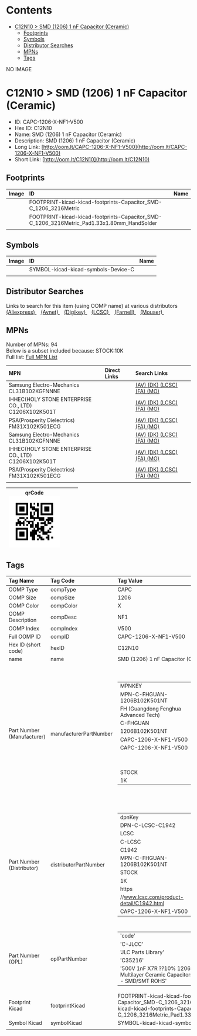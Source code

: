 



Contents
========

* [C12N10 > SMD (1206) 1 nF Capacitor (Ceramic)](#c12n10--smd-1206-1-nf-capacitor-ceramic)
	* [Footprints](#footprints)
	* [Symbols](#symbols)
	* [Distributor Searches](#distributor-searches)
	* [MPNs](#mpns)
	* [Tags](#tags)
  
NO IMAGE  
# C12N10 > SMD (1206) 1 nF Capacitor (Ceramic)

- ID: CAPC-1206-X-NF1-V500
- Hex ID: C12N10
- Name: SMD (1206) 1 nF Capacitor (Ceramic)
- Description: SMD (1206) 1 nF Capacitor (Ceramic)
- Long Link: [http://oom.lt/CAPC-1206-X-NF1-V500](http://oom.lt/CAPC-1206-X-NF1-V500)
- Short Link: [http://oom.lt/C12N10](http://oom.lt/C12N10)

## Footprints
  

|Image|ID|Name|
| :--- | :--- | :--- |
||FOOTPRINT-kicad-kicad-footprints-Capacitor_SMD-C_1206_3216Metric||
||FOOTPRINT-kicad-kicad-footprints-Capacitor_SMD-C_1206_3216Metric_Pad1.33x1.80mm_HandSolder||
||||

## Symbols
  

|Image|ID|Name|
| :--- | :--- | :--- |
|![]()|SYMBOL-kicad-kicad-symbols-Device-C||
||||

## Distributor Searches
  
Links to search for this item (using OOMP name) at various distributors  
[(Aliexpress) ](https://www.aliexpress.com/wholesale?SearchText=1117SMD+1206+1+nF+Capacitor+Ceramic)&nbsp;&nbsp;&nbsp;[(Avnet) ](https://www.avnet.com/shop/us/search/SMD+1206+1+nF+Capacitor+Ceramic)&nbsp;&nbsp;&nbsp;[(Digikey) ](https://www.digikey.co.uk/en/products/result?s=SMD+1206+1+nF+Capacitor+Ceramic)&nbsp;&nbsp;&nbsp;[(LCSC) ](https://www.lcsc.com/search?q=SMD+1206+1+nF+Capacitor+Ceramic)&nbsp;&nbsp;&nbsp;[(Farnell) ](https://uk.farnell.com/search?st=SMD+1206+1+nF+Capacitor+Ceramic)&nbsp;&nbsp;&nbsp;[(Mouser) ](https://www.mouser.com/c/?q=SMD+1206+1+nF+Capacitor+Ceramic)&nbsp;&nbsp;&nbsp;
## MPNs
  
Number of MPNs: 94<br>Below is a subset included because: STOCK:10K <br>Full list: [Full MPN List](MPNLIST.md)  

|MPN|Direct Links|Search Links|
| :--- | :--- | :--- |
|Samsung Electro-Mechanics<br>CL31B102KGFNNNE||[(AV) ](https://www.avnet.com/shop/us/search/CL31B102KGFNNNE)[(DK) ](https://www.digikey.co.uk/products/en?keywords=CL31B102KGFNNNE)[(LCSC) ](https://www.lcsc.com/search?q=CL31B102KGFNNNE)[(FA) ](https://uk.farnell.com/search?st=CL31B102KGFNNNE)[(MO) ](https://www.mouser.com/c/?q=CL31B102KGFNNNE)|
|IHHEC(HOLY STONE ENTERPRISE CO., LTD)<br>C1206X102K501T||[(AV) ](https://www.avnet.com/shop/us/search/C1206X102K501T)[(DK) ](https://www.digikey.co.uk/products/en?keywords=C1206X102K501T)[(LCSC) ](https://www.lcsc.com/search?q=C1206X102K501T)[(FA) ](https://uk.farnell.com/search?st=C1206X102K501T)[(MO) ](https://www.mouser.com/c/?q=C1206X102K501T)|
|PSA(Prosperity Dielectrics)<br>FM31X102K501ECG||[(AV) ](https://www.avnet.com/shop/us/search/FM31X102K501ECG)[(DK) ](https://www.digikey.co.uk/products/en?keywords=FM31X102K501ECG)[(LCSC) ](https://www.lcsc.com/search?q=FM31X102K501ECG)[(FA) ](https://uk.farnell.com/search?st=FM31X102K501ECG)[(MO) ](https://www.mouser.com/c/?q=FM31X102K501ECG)|
|Samsung Electro-Mechanics<br>CL31B102KGFNNNE||[(AV) ](https://www.avnet.com/shop/us/search/CL31B102KGFNNNE)[(DK) ](https://www.digikey.co.uk/products/en?keywords=CL31B102KGFNNNE)[(LCSC) ](https://www.lcsc.com/search?q=CL31B102KGFNNNE)[(FA) ](https://uk.farnell.com/search?st=CL31B102KGFNNNE)[(MO) ](https://www.mouser.com/c/?q=CL31B102KGFNNNE)|
|IHHEC(HOLY STONE ENTERPRISE CO., LTD)<br>C1206X102K501T||[(AV) ](https://www.avnet.com/shop/us/search/C1206X102K501T)[(DK) ](https://www.digikey.co.uk/products/en?keywords=C1206X102K501T)[(LCSC) ](https://www.lcsc.com/search?q=C1206X102K501T)[(FA) ](https://uk.farnell.com/search?st=C1206X102K501T)[(MO) ](https://www.mouser.com/c/?q=C1206X102K501T)|
|PSA(Prosperity Dielectrics)<br>FM31X102K501ECG||[(AV) ](https://www.avnet.com/shop/us/search/FM31X102K501ECG)[(DK) ](https://www.digikey.co.uk/products/en?keywords=FM31X102K501ECG)[(LCSC) ](https://www.lcsc.com/search?q=FM31X102K501ECG)[(FA) ](https://uk.farnell.com/search?st=FM31X102K501ECG)[(MO) ](https://www.mouser.com/c/?q=FM31X102K501ECG)|
||||
  

|qrCode<br>[![](https://raw.githubusercontent.com/oomlout/oomlout_OOMP_parts_V2/main/CAPC/1206/X/NF1/V500/qrCode_140.png)](https://github.com/oomlout/oomlout_OOMP_parts_V2/tree/main/CAPC/1206/X/NF1/V500/qrCode.png)||||
| :---: | :---: | :---: | :---: |

## Tags
  

|Tag Name|Tag Code|Tag Value|
| :--- | :--- | :--- |
|OOMP Type|oompType|CAPC|
|OOMP Size|oompSize|1206|
|OOMP Color|oompColor|X|
|OOMP Description|oompDesc|NF1|
|OOMP Index|oompIndex|V500|
|Full OOMP ID|oompID|CAPC-1206-X-NF1-V500|
|Hex ID (short code)|hexID|C12N10|
|name|name|SMD (1206) 1 nF Capacitor (Ceramic)|
|Part Number (Manufacturer)|manufacturerPartNumber|<table><tr><td>MPNKEY</td></tr><tr><td> MPN-C-FHGUAN-1206B102K501NT</td><td> MANUFACTURER</td></tr><tr><td> FH (Guangdong Fenghua Advanced Tech)</td><td> MANUCODE</td></tr><tr><td> C-FHGUAN</td><td> MPN</td></tr><tr><td> 1206B102K501NT</td><td> OOMPIDPARTIAL</td></tr><tr><td> CAPC-1206-X-NF1-V500</td><td> OOMPID</td></tr><tr><td> CAPC-1206-X-NF1-V500</td><td> LINK</td></tr><tr><td> </td><td> DESCRIPTION</td></tr><tr><td> </td><td> TAGS</td></tr><tr><td> STOCK</td></tr><tr><td>1K</td></tr></table></td><td> <table><tr><td>MPNKEY</td></tr><tr><td> MPN-C-SAMSUN-CL31B102KGFNNNE</td><td> MANUFACTURER</td></tr><tr><td> Samsung Electro-Mechanics</td><td> MANUCODE</td></tr><tr><td> C-SAMSUN</td><td> MPN</td></tr><tr><td> CL31B102KGFNNNE</td><td> OOMPIDPARTIAL</td></tr><tr><td> CAPC-1206-X-NF1-V500</td><td> OOMPID</td></tr><tr><td> CAPC-1206-X-NF1-V500</td><td> LINK</td></tr><tr><td> </td><td> DESCRIPTION</td></tr><tr><td> </td><td> TAGS</td></tr><tr><td> STOCK</td></tr><tr><td>10K</td></tr></table></td><td> <table><tr><td>MPNKEY</td></tr><tr><td> MPN-C-WALSIN-1206B102K501CT</td><td> MANUFACTURER</td></tr><tr><td> Walsin Tech Corp</td><td> MANUCODE</td></tr><tr><td> C-WALSIN</td><td> MPN</td></tr><tr><td> 1206B102K501CT</td><td> OOMPIDPARTIAL</td></tr><tr><td> CAPC-1206-X-NF1-V500</td><td> OOMPID</td></tr><tr><td> CAPC-1206-X-NF1-V500</td><td> LINK</td></tr><tr><td> </td><td> DESCRIPTION</td></tr><tr><td> </td><td> TAGS</td></tr><tr><td> STOCK</td></tr><tr><td>1K</td></tr></table></td><td> <table><tr><td>MPNKEY</td></tr><tr><td> MPN-C-IHHECH-C1206N102J501T</td><td> MANUFACTURER</td></tr><tr><td> IHHEC(HOLY STONE ENTERPRISE CO.</td><td> LTD)</td><td> MANUCODE</td></tr><tr><td> C-IHHECH</td><td> MPN</td></tr><tr><td> C1206N102J501T</td><td> OOMPIDPARTIAL</td></tr><tr><td> CAPC-1206-X-NF1-V500</td><td> OOMPID</td></tr><tr><td> CAPC-1206-X-NF1-V500</td><td> LINK</td></tr><tr><td> </td><td> DESCRIPTION</td></tr><tr><td> </td><td> TAGS</td></tr><tr><td> </td></tr></table></td><td> <table><tr><td>MPNKEY</td></tr><tr><td> MPN-C-IHHECH-C1206X102K501T</td><td> MANUFACTURER</td></tr><tr><td> IHHEC(HOLY STONE ENTERPRISE CO.</td><td> LTD)</td><td> MANUCODE</td></tr><tr><td> C-IHHECH</td><td> MPN</td></tr><tr><td> C1206X102K501T</td><td> OOMPIDPARTIAL</td></tr><tr><td> CAPC-1206-X-NF1-V500</td><td> OOMPID</td></tr><tr><td> CAPC-1206-X-NF1-V500</td><td> LINK</td></tr><tr><td> </td><td> DESCRIPTION</td></tr><tr><td> </td><td> TAGS</td></tr><tr><td> STOCK</td></tr><tr><td>10K</td></tr></table></td><td> <table><tr><td>MPNKEY</td></tr><tr><td> MPN-C-YAGEO-CC1206KKX7RBBB102</td><td> MANUFACTURER</td></tr><tr><td> YAGEO</td><td> MANUCODE</td></tr><tr><td> C-YAGEO</td><td> MPN</td></tr><tr><td> CC1206KKX7RBBB102</td><td> OOMPIDPARTIAL</td></tr><tr><td> CAPC-1206-X-NF1-V500</td><td> OOMPID</td></tr><tr><td> CAPC-1206-X-NF1-V500</td><td> LINK</td></tr><tr><td> </td><td> DESCRIPTION</td></tr><tr><td> </td><td> TAGS</td></tr><tr><td> STOCK</td></tr><tr><td>1K</td></tr></table></td><td> <table><tr><td>MPNKEY</td></tr><tr><td> MPN-C-YAGEO-CC1206JKNPOBBN102</td><td> MANUFACTURER</td></tr><tr><td> YAGEO</td><td> MANUCODE</td></tr><tr><td> C-YAGEO</td><td> MPN</td></tr><tr><td> CC1206JKNPOBBN102</td><td> OOMPIDPARTIAL</td></tr><tr><td> CAPC-1206-X-NF1-V500</td><td> OOMPID</td></tr><tr><td> CAPC-1206-X-NF1-V500</td><td> LINK</td></tr><tr><td> </td><td> DESCRIPTION</td></tr><tr><td> </td><td> TAGS</td></tr><tr><td> STOCK</td></tr><tr><td>1K</td></tr></table></td><td> <table><tr><td>MPNKEY</td></tr><tr><td> MPN-C-MURATA-GRM31B5C2H102JW01L</td><td> MANUFACTURER</td></tr><tr><td> Murata Electronics</td><td> MANUCODE</td></tr><tr><td> C-MURATA</td><td> MPN</td></tr><tr><td> GRM31B5C2H102JW01L</td><td> OOMPIDPARTIAL</td></tr><tr><td> CAPC-1206-X-NF1-V500</td><td> OOMPID</td></tr><tr><td> CAPC-1206-X-NF1-V500</td><td> LINK</td></tr><tr><td> </td><td> DESCRIPTION</td></tr><tr><td> </td><td> TAGS</td></tr><tr><td> </td></tr></table></td><td> <table><tr><td>MPNKEY</td></tr><tr><td> MPN-C-CCTC-TCC1206X7R102K501DT</td><td> MANUFACTURER</td></tr><tr><td> CCTC</td><td> MANUCODE</td></tr><tr><td> C-CCTC</td><td> MPN</td></tr><tr><td> TCC1206X7R102K501DT</td><td> OOMPIDPARTIAL</td></tr><tr><td> CAPC-1206-X-NF1-V500</td><td> OOMPID</td></tr><tr><td> CAPC-1206-X-NF1-V500</td><td> LINK</td></tr><tr><td> </td><td> DESCRIPTION</td></tr><tr><td> </td><td> TAGS</td></tr><tr><td> </td></tr></table></td><td> <table><tr><td>MPNKEY</td></tr><tr><td> MPN-C-WALSIN-1206B102M501CT</td><td> MANUFACTURER</td></tr><tr><td> Walsin Tech Corp</td><td> MANUCODE</td></tr><tr><td> C-WALSIN</td><td> MPN</td></tr><tr><td> 1206B102M501CT</td><td> OOMPIDPARTIAL</td></tr><tr><td> CAPC-1206-X-NF1-V500</td><td> OOMPID</td></tr><tr><td> CAPC-1206-X-NF1-V500</td><td> LINK</td></tr><tr><td> </td><td> DESCRIPTION</td></tr><tr><td> </td><td> TAGS</td></tr><tr><td> </td></tr></table></td><td> <table><tr><td>MPNKEY</td></tr><tr><td> MPN-C-CCTC-TCC1206X7R102K501DTS</td><td> MANUFACTURER</td></tr><tr><td> CCTC</td><td> MANUCODE</td></tr><tr><td> C-CCTC</td><td> MPN</td></tr><tr><td> TCC1206X7R102K501DTS</td><td> OOMPIDPARTIAL</td></tr><tr><td> CAPC-1206-X-NF1-V500</td><td> OOMPID</td></tr><tr><td> CAPC-1206-X-NF1-V500</td><td> LINK</td></tr><tr><td> </td><td> DESCRIPTION</td></tr><tr><td> </td><td> TAGS</td></tr><tr><td> </td></tr></table></td><td> <table><tr><td>MPNKEY</td></tr><tr><td> MPN-C-CCTC-TCC1206X7R102K501FT</td><td> MANUFACTURER</td></tr><tr><td> CCTC</td><td> MANUCODE</td></tr><tr><td> C-CCTC</td><td> MPN</td></tr><tr><td> TCC1206X7R102K501FT</td><td> OOMPIDPARTIAL</td></tr><tr><td> CAPC-1206-X-NF1-V500</td><td> OOMPID</td></tr><tr><td> CAPC-1206-X-NF1-V500</td><td> LINK</td></tr><tr><td> </td><td> DESCRIPTION</td></tr><tr><td> </td><td> TAGS</td></tr><tr><td> </td></tr></table></td><td> <table><tr><td>MPNKEY</td></tr><tr><td> MPN-C-WALSIN-1206N102J501CT</td><td> MANUFACTURER</td></tr><tr><td> Walsin Tech Corp</td><td> MANUCODE</td></tr><tr><td> C-WALSIN</td><td> MPN</td></tr><tr><td> 1206N102J501CT</td><td> OOMPIDPARTIAL</td></tr><tr><td> CAPC-1206-X-NF1-V500</td><td> OOMPID</td></tr><tr><td> CAPC-1206-X-NF1-V500</td><td> LINK</td></tr><tr><td> </td><td> DESCRIPTION</td></tr><tr><td> </td><td> TAGS</td></tr><tr><td> </td></tr></table></td><td> <table><tr><td>MPNKEY</td></tr><tr><td> MPN-C-MURATA-GRM31AR72H102KW01D</td><td> MANUFACTURER</td></tr><tr><td> Murata Electronics</td><td> MANUCODE</td></tr><tr><td> C-MURATA</td><td> MPN</td></tr><tr><td> GRM31AR72H102KW01D</td><td> OOMPIDPARTIAL</td></tr><tr><td> CAPC-1206-X-NF1-V500</td><td> OOMPID</td></tr><tr><td> CAPC-1206-X-NF1-V500</td><td> LINK</td></tr><tr><td> </td><td> DESCRIPTION</td></tr><tr><td> </td><td> TAGS</td></tr><tr><td> </td></tr></table></td><td> <table><tr><td>MPNKEY</td></tr><tr><td> MPN-C-PSAPRO-FM31X102K501ECG</td><td> MANUFACTURER</td></tr><tr><td> PSA(Prosperity Dielectrics)</td><td> MANUCODE</td></tr><tr><td> C-PSAPRO</td><td> MPN</td></tr><tr><td> FM31X102K501ECG</td><td> OOMPIDPARTIAL</td></tr><tr><td> CAPC-1206-X-NF1-V500</td><td> OOMPID</td></tr><tr><td> CAPC-1206-X-NF1-V500</td><td> LINK</td></tr><tr><td> </td><td> DESCRIPTION</td></tr><tr><td> </td><td> TAGS</td></tr><tr><td> STOCK</td></tr><tr><td>10K</td></tr></table></td><td> <table><tr><td>MPNKEY</td></tr><tr><td> MPN-C-KYOCER-12067C102KAT2A</td><td> MANUFACTURER</td></tr><tr><td> Kyocera AVX</td><td> MANUCODE</td></tr><tr><td> C-KYOCER</td><td> MPN</td></tr><tr><td> 12067C102KAT2A</td><td> OOMPIDPARTIAL</td></tr><tr><td> CAPC-1206-X-NF1-V500</td><td> OOMPID</td></tr><tr><td> CAPC-1206-X-NF1-V500</td><td> LINK</td></tr><tr><td> </td><td> DESCRIPTION</td></tr><tr><td> </td><td> TAGS</td></tr><tr><td> </td></tr></table></td><td> <table><tr><td>MPNKEY</td></tr><tr><td> MPN-C-VISHAY-VJ1206A102GLEAJ32</td><td> MANUFACTURER</td></tr><tr><td> Vishay Intertech</td><td> MANUCODE</td></tr><tr><td> C-VISHAY</td><td> MPN</td></tr><tr><td> VJ1206A102GLEAJ32</td><td> OOMPIDPARTIAL</td></tr><tr><td> CAPC-1206-X-NF1-V500</td><td> OOMPID</td></tr><tr><td> CAPC-1206-X-NF1-V500</td><td> LINK</td></tr><tr><td> </td><td> DESCRIPTION</td></tr><tr><td> </td><td> TAGS</td></tr><tr><td> </td></tr></table></td><td> <table><tr><td>MPNKEY</td></tr><tr><td> MPN-C-VISHAY-VJ1206Y102JLEAJ32</td><td> MANUFACTURER</td></tr><tr><td> Vishay Intertech</td><td> MANUCODE</td></tr><tr><td> C-VISHAY</td><td> MPN</td></tr><tr><td> VJ1206Y102JLEAJ32</td><td> OOMPIDPARTIAL</td></tr><tr><td> CAPC-1206-X-NF1-V500</td><td> OOMPID</td></tr><tr><td> CAPC-1206-X-NF1-V500</td><td> LINK</td></tr><tr><td> </td><td> DESCRIPTION</td></tr><tr><td> </td><td> TAGS</td></tr><tr><td> </td></tr></table></td><td> <table><tr><td>MPNKEY</td></tr><tr><td> MPN-C-VISHAY-VJ1206Y102KLEAJ32</td><td> MANUFACTURER</td></tr><tr><td> Vishay Intertech</td><td> MANUCODE</td></tr><tr><td> C-VISHAY</td><td> MPN</td></tr><tr><td> VJ1206Y102KLEAJ32</td><td> OOMPIDPARTIAL</td></tr><tr><td> CAPC-1206-X-NF1-V500</td><td> OOMPID</td></tr><tr><td> CAPC-1206-X-NF1-V500</td><td> LINK</td></tr><tr><td> </td><td> DESCRIPTION</td></tr><tr><td> </td><td> TAGS</td></tr><tr><td> </td></tr></table></td><td> <table><tr><td>MPNKEY</td></tr><tr><td> MPN-C-VISHAY-VJ1206A102KLEAJ32</td><td> MANUFACTURER</td></tr><tr><td> Vishay Intertech</td><td> MANUCODE</td></tr><tr><td> C-VISHAY</td><td> MPN</td></tr><tr><td> VJ1206A102KLEAJ32</td><td> OOMPIDPARTIAL</td></tr><tr><td> CAPC-1206-X-NF1-V500</td><td> OOMPID</td></tr><tr><td> CAPC-1206-X-NF1-V500</td><td> LINK</td></tr><tr><td> </td><td> DESCRIPTION</td></tr><tr><td> </td><td> TAGS</td></tr><tr><td> </td></tr></table></td><td> <table><tr><td>MPNKEY</td></tr><tr><td> MPN-C-VISHAY-VJ1206A102JLEAJ32</td><td> MANUFACTURER</td></tr><tr><td> Vishay Intertech</td><td> MANUCODE</td></tr><tr><td> C-VISHAY</td><td> MPN</td></tr><tr><td> VJ1206A102JLEAJ32</td><td> OOMPIDPARTIAL</td></tr><tr><td> CAPC-1206-X-NF1-V500</td><td> OOMPID</td></tr><tr><td> CAPC-1206-X-NF1-V500</td><td> LINK</td></tr><tr><td> </td><td> DESCRIPTION</td></tr><tr><td> </td><td> TAGS</td></tr><tr><td> </td></tr></table></td><td> <table><tr><td>MPNKEY</td></tr><tr><td> MPN-C-VISHAY-VJ1206Y102MLEAJ32</td><td> MANUFACTURER</td></tr><tr><td> Vishay Intertech</td><td> MANUCODE</td></tr><tr><td> C-VISHAY</td><td> MPN</td></tr><tr><td> VJ1206Y102MLEAJ32</td><td> OOMPIDPARTIAL</td></tr><tr><td> CAPC-1206-X-NF1-V500</td><td> OOMPID</td></tr><tr><td> CAPC-1206-X-NF1-V500</td><td> LINK</td></tr><tr><td> </td><td> DESCRIPTION</td></tr><tr><td> </td><td> TAGS</td></tr><tr><td> </td></tr></table></td><td> <table><tr><td>MPNKEY</td></tr><tr><td> MPN-C-KNOWLE-1206J5000102KDT</td><td> MANUFACTURER</td></tr><tr><td> Knowles</td><td> MANUCODE</td></tr><tr><td> C-KNOWLE</td><td> MPN</td></tr><tr><td> 1206J5000102KDT</td><td> OOMPIDPARTIAL</td></tr><tr><td> CAPC-1206-X-NF1-V500</td><td> OOMPID</td></tr><tr><td> CAPC-1206-X-NF1-V500</td><td> LINK</td></tr><tr><td> </td><td> DESCRIPTION</td></tr><tr><td> </td><td> TAGS</td></tr><tr><td> </td></tr></table></td><td> <table><tr><td>MPNKEY</td></tr><tr><td> MPN-C-KNOWLE-1206Y5000102KCT</td><td> MANUFACTURER</td></tr><tr><td> Knowles</td><td> MANUCODE</td></tr><tr><td> C-KNOWLE</td><td> MPN</td></tr><tr><td> 1206Y5000102KCT</td><td> OOMPIDPARTIAL</td></tr><tr><td> CAPC-1206-X-NF1-V500</td><td> OOMPID</td></tr><tr><td> CAPC-1206-X-NF1-V500</td><td> LINK</td></tr><tr><td> </td><td> DESCRIPTION</td></tr><tr><td> </td><td> TAGS</td></tr><tr><td> </td></tr></table></td><td> <table><tr><td>MPNKEY</td></tr><tr><td> MPN-C-KNOWLE-1206Y5000102KET</td><td> MANUFACTURER</td></tr><tr><td> Knowles</td><td> MANUCODE</td></tr><tr><td> C-KNOWLE</td><td> MPN</td></tr><tr><td> 1206Y5000102KET</td><td> OOMPIDPARTIAL</td></tr><tr><td> CAPC-1206-X-NF1-V500</td><td> OOMPID</td></tr><tr><td> CAPC-1206-X-NF1-V500</td><td> LINK</td></tr><tr><td> </td><td> DESCRIPTION</td></tr><tr><td> </td><td> TAGS</td></tr><tr><td> </td></tr></table></td><td> <table><tr><td>MPNKEY</td></tr><tr><td> MPN-C-KNOWLE-1206Y5000102KDT</td><td> MANUFACTURER</td></tr><tr><td> Knowles</td><td> MANUCODE</td></tr><tr><td> C-KNOWLE</td><td> MPN</td></tr><tr><td> 1206Y5000102KDT</td><td> OOMPIDPARTIAL</td></tr><tr><td> CAPC-1206-X-NF1-V500</td><td> OOMPID</td></tr><tr><td> CAPC-1206-X-NF1-V500</td><td> LINK</td></tr><tr><td> </td><td> DESCRIPTION</td></tr><tr><td> </td><td> TAGS</td></tr><tr><td> </td></tr></table></td><td> <table><tr><td>MPNKEY</td></tr><tr><td> MPN-C-KNOWLE-1206Y5000102KCR</td><td> MANUFACTURER</td></tr><tr><td> Knowles</td><td> MANUCODE</td></tr><tr><td> C-KNOWLE</td><td> MPN</td></tr><tr><td> 1206Y5000102KCR</td><td> OOMPIDPARTIAL</td></tr><tr><td> CAPC-1206-X-NF1-V500</td><td> OOMPID</td></tr><tr><td> CAPC-1206-X-NF1-V500</td><td> LINK</td></tr><tr><td> </td><td> DESCRIPTION</td></tr><tr><td> </td><td> TAGS</td></tr><tr><td> </td></tr></table></td><td> <table><tr><td>MPNKEY</td></tr><tr><td> MPN-C-KNOWLE-1206Y5000102JCR</td><td> MANUFACTURER</td></tr><tr><td> Knowles</td><td> MANUCODE</td></tr><tr><td> C-KNOWLE</td><td> MPN</td></tr><tr><td> 1206Y5000102JCR</td><td> OOMPIDPARTIAL</td></tr><tr><td> CAPC-1206-X-NF1-V500</td><td> OOMPID</td></tr><tr><td> CAPC-1206-X-NF1-V500</td><td> LINK</td></tr><tr><td> </td><td> DESCRIPTION</td></tr><tr><td> </td><td> TAGS</td></tr><tr><td> </td></tr></table></td><td> <table><tr><td>MPNKEY</td></tr><tr><td> MPN-C-KNOWLE-1206J5000102JCR</td><td> MANUFACTURER</td></tr><tr><td> Knowles</td><td> MANUCODE</td></tr><tr><td> C-KNOWLE</td><td> MPN</td></tr><tr><td> 1206J5000102JCR</td><td> OOMPIDPARTIAL</td></tr><tr><td> CAPC-1206-X-NF1-V500</td><td> OOMPID</td></tr><tr><td> CAPC-1206-X-NF1-V500</td><td> LINK</td></tr><tr><td> </td><td> DESCRIPTION</td></tr><tr><td> </td><td> TAGS</td></tr><tr><td> </td></tr></table></td><td> <table><tr><td>MPNKEY</td></tr><tr><td> MPN-C-KNOWLE-1206Y5000102JCT</td><td> MANUFACTURER</td></tr><tr><td> Knowles</td><td> MANUCODE</td></tr><tr><td> C-KNOWLE</td><td> MPN</td></tr><tr><td> 1206Y5000102JCT</td><td> OOMPIDPARTIAL</td></tr><tr><td> CAPC-1206-X-NF1-V500</td><td> OOMPID</td></tr><tr><td> CAPC-1206-X-NF1-V500</td><td> LINK</td></tr><tr><td> </td><td> DESCRIPTION</td></tr><tr><td> </td><td> TAGS</td></tr><tr><td> </td></tr></table></td><td> <table><tr><td>MPNKEY</td></tr><tr><td> MPN-C-KYOCER-12067C102JAT2A</td><td> MANUFACTURER</td></tr><tr><td> Kyocera AVX</td><td> MANUCODE</td></tr><tr><td> C-KYOCER</td><td> MPN</td></tr><tr><td> 12067C102JAT2A</td><td> OOMPIDPARTIAL</td></tr><tr><td> CAPC-1206-X-NF1-V500</td><td> OOMPID</td></tr><tr><td> CAPC-1206-X-NF1-V500</td><td> LINK</td></tr><tr><td> </td><td> DESCRIPTION</td></tr><tr><td> </td><td> TAGS</td></tr><tr><td> </td></tr></table></td><td> <table><tr><td>MPNKEY</td></tr><tr><td> MPN-C-KEMET-C1206C102KCGALTU</td><td> MANUFACTURER</td></tr><tr><td> KEMET</td><td> MANUCODE</td></tr><tr><td> C-KEMET</td><td> MPN</td></tr><tr><td> C1206C102KCGALTU</td><td> OOMPIDPARTIAL</td></tr><tr><td> CAPC-1206-X-NF1-V500</td><td> OOMPID</td></tr><tr><td> CAPC-1206-X-NF1-V500</td><td> LINK</td></tr><tr><td> </td><td> DESCRIPTION</td></tr><tr><td> </td><td> TAGS</td></tr><tr><td> </td></tr></table></td><td> <table><tr><td>MPNKEY</td></tr><tr><td> MPN-C-KNOWLE-1206J5000102JDT</td><td> MANUFACTURER</td></tr><tr><td> Knowles</td><td> MANUCODE</td></tr><tr><td> C-KNOWLE</td><td> MPN</td></tr><tr><td> 1206J5000102JDT</td><td> OOMPIDPARTIAL</td></tr><tr><td> CAPC-1206-X-NF1-V500</td><td> OOMPID</td></tr><tr><td> CAPC-1206-X-NF1-V500</td><td> LINK</td></tr><tr><td> </td><td> DESCRIPTION</td></tr><tr><td> </td><td> TAGS</td></tr><tr><td> </td></tr></table></td><td> <table><tr><td>MPNKEY</td></tr><tr><td> MPN-C-KNOWLE-1206Y5000102JET</td><td> MANUFACTURER</td></tr><tr><td> Knowles</td><td> MANUCODE</td></tr><tr><td> C-KNOWLE</td><td> MPN</td></tr><tr><td> 1206Y5000102JET</td><td> OOMPIDPARTIAL</td></tr><tr><td> CAPC-1206-X-NF1-V500</td><td> OOMPID</td></tr><tr><td> CAPC-1206-X-NF1-V500</td><td> LINK</td></tr><tr><td> </td><td> DESCRIPTION</td></tr><tr><td> </td><td> TAGS</td></tr><tr><td> </td></tr></table></td><td> <table><tr><td>MPNKEY</td></tr><tr><td> MPN-C-KNOWLE-1206Y5000102JDR</td><td> MANUFACTURER</td></tr><tr><td> Knowles</td><td> MANUCODE</td></tr><tr><td> C-KNOWLE</td><td> MPN</td></tr><tr><td> 1206Y5000102JDR</td><td> OOMPIDPARTIAL</td></tr><tr><td> CAPC-1206-X-NF1-V500</td><td> OOMPID</td></tr><tr><td> CAPC-1206-X-NF1-V500</td><td> LINK</td></tr><tr><td> </td><td> DESCRIPTION</td></tr><tr><td> </td><td> TAGS</td></tr><tr><td> </td></tr></table></td><td> <table><tr><td>MPNKEY</td></tr><tr><td> MPN-C-KNOWLE-1206Y5000102JER</td><td> MANUFACTURER</td></tr><tr><td> Knowles</td><td> MANUCODE</td></tr><tr><td> C-KNOWLE</td><td> MPN</td></tr><tr><td> 1206Y5000102JER</td><td> OOMPIDPARTIAL</td></tr><tr><td> CAPC-1206-X-NF1-V500</td><td> OOMPID</td></tr><tr><td> CAPC-1206-X-NF1-V500</td><td> LINK</td></tr><tr><td> </td><td> DESCRIPTION</td></tr><tr><td> </td><td> TAGS</td></tr><tr><td> </td></tr></table></td><td> <table><tr><td>MPNKEY</td></tr><tr><td> MPN-C-JOHANS-501R18N102KV4E</td><td> MANUFACTURER</td></tr><tr><td> Johanson Dielectrics</td><td> MANUCODE</td></tr><tr><td> C-JOHANS</td><td> MPN</td></tr><tr><td> 501R18N102KV4E</td><td> OOMPIDPARTIAL</td></tr><tr><td> CAPC-1206-X-NF1-V500</td><td> OOMPID</td></tr><tr><td> CAPC-1206-X-NF1-V500</td><td> LINK</td></tr><tr><td> </td><td> DESCRIPTION</td></tr><tr><td> </td><td> TAGS</td></tr><tr><td> </td></tr></table></td><td> <table><tr><td>MPNKEY</td></tr><tr><td> MPN-C-KNOWLE-1206Y5000102KFR</td><td> MANUFACTURER</td></tr><tr><td> Knowles</td><td> MANUCODE</td></tr><tr><td> C-KNOWLE</td><td> MPN</td></tr><tr><td> 1206Y5000102KFR</td><td> OOMPIDPARTIAL</td></tr><tr><td> CAPC-1206-X-NF1-V500</td><td> OOMPID</td></tr><tr><td> CAPC-1206-X-NF1-V500</td><td> LINK</td></tr><tr><td> </td><td> DESCRIPTION</td></tr><tr><td> </td><td> TAGS</td></tr><tr><td> </td></tr></table></td><td> <table><tr><td>MPNKEY</td></tr><tr><td> MPN-C-KNOWLE-1206J5000102FCT</td><td> MANUFACTURER</td></tr><tr><td> Knowles</td><td> MANUCODE</td></tr><tr><td> C-KNOWLE</td><td> MPN</td></tr><tr><td> 1206J5000102FCT</td><td> OOMPIDPARTIAL</td></tr><tr><td> CAPC-1206-X-NF1-V500</td><td> OOMPID</td></tr><tr><td> CAPC-1206-X-NF1-V500</td><td> LINK</td></tr><tr><td> </td><td> DESCRIPTION</td></tr><tr><td> </td><td> TAGS</td></tr><tr><td> </td></tr></table></td><td> <table><tr><td>MPNKEY</td></tr><tr><td> MPN-C-KNOWLE-1206J5000102FCR</td><td> MANUFACTURER</td></tr><tr><td> Knowles</td><td> MANUCODE</td></tr><tr><td> C-KNOWLE</td><td> MPN</td></tr><tr><td> 1206J5000102FCR</td><td> OOMPIDPARTIAL</td></tr><tr><td> CAPC-1206-X-NF1-V500</td><td> OOMPID</td></tr><tr><td> CAPC-1206-X-NF1-V500</td><td> LINK</td></tr><tr><td> </td><td> DESCRIPTION</td></tr><tr><td> </td><td> TAGS</td></tr><tr><td> </td></tr></table></td><td> <table><tr><td>MPNKEY</td></tr><tr><td> MPN-C-KNOWLE-1206Y5000102FCT</td><td> MANUFACTURER</td></tr><tr><td> Knowles</td><td> MANUCODE</td></tr><tr><td> C-KNOWLE</td><td> MPN</td></tr><tr><td> 1206Y5000102FCT</td><td> OOMPIDPARTIAL</td></tr><tr><td> CAPC-1206-X-NF1-V500</td><td> OOMPID</td></tr><tr><td> CAPC-1206-X-NF1-V500</td><td> LINK</td></tr><tr><td> </td><td> DESCRIPTION</td></tr><tr><td> </td><td> TAGS</td></tr><tr><td> </td></tr></table></td><td> <table><tr><td>MPNKEY</td></tr><tr><td> MPN-C-KNOWLE-1206Y5000102FCR</td><td> MANUFACTURER</td></tr><tr><td> Knowles</td><td> MANUCODE</td></tr><tr><td> C-KNOWLE</td><td> MPN</td></tr><tr><td> 1206Y5000102FCR</td><td> OOMPIDPARTIAL</td></tr><tr><td> CAPC-1206-X-NF1-V500</td><td> OOMPID</td></tr><tr><td> CAPC-1206-X-NF1-V500</td><td> LINK</td></tr><tr><td> </td><td> DESCRIPTION</td></tr><tr><td> </td><td> TAGS</td></tr><tr><td> </td></tr></table></td><td> <table><tr><td>MPNKEY</td></tr><tr><td> MPN-C-KNOWLE-1206J5000102FFT</td><td> MANUFACTURER</td></tr><tr><td> Knowles</td><td> MANUCODE</td></tr><tr><td> C-KNOWLE</td><td> MPN</td></tr><tr><td> 1206J5000102FFT</td><td> OOMPIDPARTIAL</td></tr><tr><td> CAPC-1206-X-NF1-V500</td><td> OOMPID</td></tr><tr><td> CAPC-1206-X-NF1-V500</td><td> LINK</td></tr><tr><td> </td><td> DESCRIPTION</td></tr><tr><td> </td><td> TAGS</td></tr><tr><td> </td></tr></table></td><td> <table><tr><td>MPNKEY</td></tr><tr><td> MPN-C-KNOWLE-1206J5000102FAT</td><td> MANUFACTURER</td></tr><tr><td> Knowles</td><td> MANUCODE</td></tr><tr><td> C-KNOWLE</td><td> MPN</td></tr><tr><td> 1206J5000102FAT</td><td> OOMPIDPARTIAL</td></tr><tr><td> CAPC-1206-X-NF1-V500</td><td> OOMPID</td></tr><tr><td> CAPC-1206-X-NF1-V500</td><td> LINK</td></tr><tr><td> </td><td> DESCRIPTION</td></tr><tr><td> </td><td> TAGS</td></tr><tr><td> </td></tr></table></td><td> <table><tr><td>MPNKEY</td></tr><tr><td> MPN-C-KNOWLE-1206Y5000102FAT</td><td> MANUFACTURER</td></tr><tr><td> Knowles</td><td> MANUCODE</td></tr><tr><td> C-KNOWLE</td><td> MPN</td></tr><tr><td> 1206Y5000102FAT</td><td> OOMPIDPARTIAL</td></tr><tr><td> CAPC-1206-X-NF1-V500</td><td> OOMPID</td></tr><tr><td> CAPC-1206-X-NF1-V500</td><td> LINK</td></tr><tr><td> </td><td> DESCRIPTION</td></tr><tr><td> </td><td> TAGS</td></tr><tr><td> </td></tr></table></td><td> <table><tr><td>MPNKEY</td></tr><tr><td> MPN-C-KNOWLE-1206Y5000102FFT</td><td> MANUFACTURER</td></tr><tr><td> Knowles</td><td> MANUCODE</td></tr><tr><td> C-KNOWLE</td><td> MPN</td></tr><tr><td> 1206Y5000102FFT</td><td> OOMPIDPARTIAL</td></tr><tr><td> CAPC-1206-X-NF1-V500</td><td> OOMPID</td></tr><tr><td> CAPC-1206-X-NF1-V500</td><td> LINK</td></tr><tr><td> </td><td> DESCRIPTION</td></tr><tr><td> </td><td> TAGS</td></tr><tr><td> </td></tr></table></td><td> <table><tr><td>MPNKEY</td></tr><tr><td> MPN-C-KNOWLE-1206Y5000102FAR</td><td> MANUFACTURER</td></tr><tr><td> Knowles</td><td> MANUCODE</td></tr><tr><td> C-KNOWLE</td><td> MPN</td></tr><tr><td> 1206Y5000102FAR</td><td> OOMPIDPARTIAL</td></tr><tr><td> CAPC-1206-X-NF1-V500</td><td> OOMPID</td></tr><tr><td> CAPC-1206-X-NF1-V500</td><td> LINK</td></tr><tr><td> </td><td> DESCRIPTION</td></tr><tr><td> </td><td> TAGS</td></tr><tr><td> </td></tr></table></td><td> <table><tr><td>MPNKEY</td></tr><tr><td> MPN-C-FHGUAN-1206B102K501NT</td><td> MANUFACTURER</td></tr><tr><td> FH (Guangdong Fenghua Advanced Tech)</td><td> MANUCODE</td></tr><tr><td> C-FHGUAN</td><td> MPN</td></tr><tr><td> 1206B102K501NT</td><td> OOMPIDPARTIAL</td></tr><tr><td> CAPC-1206-X-NF1-V500</td><td> OOMPID</td></tr><tr><td> CAPC-1206-X-NF1-V500</td><td> LINK</td></tr><tr><td> </td><td> DESCRIPTION</td></tr><tr><td> </td><td> TAGS</td></tr><tr><td> STOCK</td></tr><tr><td>1K</td></tr></table></td><td> <table><tr><td>MPNKEY</td></tr><tr><td> MPN-C-SAMSUN-CL31B102KGFNNNE</td><td> MANUFACTURER</td></tr><tr><td> Samsung Electro-Mechanics</td><td> MANUCODE</td></tr><tr><td> C-SAMSUN</td><td> MPN</td></tr><tr><td> CL31B102KGFNNNE</td><td> OOMPIDPARTIAL</td></tr><tr><td> CAPC-1206-X-NF1-V500</td><td> OOMPID</td></tr><tr><td> CAPC-1206-X-NF1-V500</td><td> LINK</td></tr><tr><td> </td><td> DESCRIPTION</td></tr><tr><td> </td><td> TAGS</td></tr><tr><td> STOCK</td></tr><tr><td>10K</td></tr></table></td><td> <table><tr><td>MPNKEY</td></tr><tr><td> MPN-C-WALSIN-1206B102K501CT</td><td> MANUFACTURER</td></tr><tr><td> Walsin Tech Corp</td><td> MANUCODE</td></tr><tr><td> C-WALSIN</td><td> MPN</td></tr><tr><td> 1206B102K501CT</td><td> OOMPIDPARTIAL</td></tr><tr><td> CAPC-1206-X-NF1-V500</td><td> OOMPID</td></tr><tr><td> CAPC-1206-X-NF1-V500</td><td> LINK</td></tr><tr><td> </td><td> DESCRIPTION</td></tr><tr><td> </td><td> TAGS</td></tr><tr><td> STOCK</td></tr><tr><td>1K</td></tr></table></td><td> <table><tr><td>MPNKEY</td></tr><tr><td> MPN-C-IHHECH-C1206N102J501T</td><td> MANUFACTURER</td></tr><tr><td> IHHEC(HOLY STONE ENTERPRISE CO.</td><td> LTD)</td><td> MANUCODE</td></tr><tr><td> C-IHHECH</td><td> MPN</td></tr><tr><td> C1206N102J501T</td><td> OOMPIDPARTIAL</td></tr><tr><td> CAPC-1206-X-NF1-V500</td><td> OOMPID</td></tr><tr><td> CAPC-1206-X-NF1-V500</td><td> LINK</td></tr><tr><td> </td><td> DESCRIPTION</td></tr><tr><td> </td><td> TAGS</td></tr><tr><td> </td></tr></table></td><td> <table><tr><td>MPNKEY</td></tr><tr><td> MPN-C-IHHECH-C1206X102K501T</td><td> MANUFACTURER</td></tr><tr><td> IHHEC(HOLY STONE ENTERPRISE CO.</td><td> LTD)</td><td> MANUCODE</td></tr><tr><td> C-IHHECH</td><td> MPN</td></tr><tr><td> C1206X102K501T</td><td> OOMPIDPARTIAL</td></tr><tr><td> CAPC-1206-X-NF1-V500</td><td> OOMPID</td></tr><tr><td> CAPC-1206-X-NF1-V500</td><td> LINK</td></tr><tr><td> </td><td> DESCRIPTION</td></tr><tr><td> </td><td> TAGS</td></tr><tr><td> STOCK</td></tr><tr><td>10K</td></tr></table></td><td> <table><tr><td>MPNKEY</td></tr><tr><td> MPN-C-YAGEO-CC1206KKX7RBBB102</td><td> MANUFACTURER</td></tr><tr><td> YAGEO</td><td> MANUCODE</td></tr><tr><td> C-YAGEO</td><td> MPN</td></tr><tr><td> CC1206KKX7RBBB102</td><td> OOMPIDPARTIAL</td></tr><tr><td> CAPC-1206-X-NF1-V500</td><td> OOMPID</td></tr><tr><td> CAPC-1206-X-NF1-V500</td><td> LINK</td></tr><tr><td> </td><td> DESCRIPTION</td></tr><tr><td> </td><td> TAGS</td></tr><tr><td> STOCK</td></tr><tr><td>1K</td></tr></table></td><td> <table><tr><td>MPNKEY</td></tr><tr><td> MPN-C-YAGEO-CC1206JKNPOBBN102</td><td> MANUFACTURER</td></tr><tr><td> YAGEO</td><td> MANUCODE</td></tr><tr><td> C-YAGEO</td><td> MPN</td></tr><tr><td> CC1206JKNPOBBN102</td><td> OOMPIDPARTIAL</td></tr><tr><td> CAPC-1206-X-NF1-V500</td><td> OOMPID</td></tr><tr><td> CAPC-1206-X-NF1-V500</td><td> LINK</td></tr><tr><td> </td><td> DESCRIPTION</td></tr><tr><td> </td><td> TAGS</td></tr><tr><td> STOCK</td></tr><tr><td>1K</td></tr></table></td><td> <table><tr><td>MPNKEY</td></tr><tr><td> MPN-C-MURATA-GRM31B5C2H102JW01L</td><td> MANUFACTURER</td></tr><tr><td> Murata Electronics</td><td> MANUCODE</td></tr><tr><td> C-MURATA</td><td> MPN</td></tr><tr><td> GRM31B5C2H102JW01L</td><td> OOMPIDPARTIAL</td></tr><tr><td> CAPC-1206-X-NF1-V500</td><td> OOMPID</td></tr><tr><td> CAPC-1206-X-NF1-V500</td><td> LINK</td></tr><tr><td> </td><td> DESCRIPTION</td></tr><tr><td> </td><td> TAGS</td></tr><tr><td> </td></tr></table></td><td> <table><tr><td>MPNKEY</td></tr><tr><td> MPN-C-CCTC-TCC1206X7R102K501DT</td><td> MANUFACTURER</td></tr><tr><td> CCTC</td><td> MANUCODE</td></tr><tr><td> C-CCTC</td><td> MPN</td></tr><tr><td> TCC1206X7R102K501DT</td><td> OOMPIDPARTIAL</td></tr><tr><td> CAPC-1206-X-NF1-V500</td><td> OOMPID</td></tr><tr><td> CAPC-1206-X-NF1-V500</td><td> LINK</td></tr><tr><td> </td><td> DESCRIPTION</td></tr><tr><td> </td><td> TAGS</td></tr><tr><td> </td></tr></table></td><td> <table><tr><td>MPNKEY</td></tr><tr><td> MPN-C-WALSIN-1206B102M501CT</td><td> MANUFACTURER</td></tr><tr><td> Walsin Tech Corp</td><td> MANUCODE</td></tr><tr><td> C-WALSIN</td><td> MPN</td></tr><tr><td> 1206B102M501CT</td><td> OOMPIDPARTIAL</td></tr><tr><td> CAPC-1206-X-NF1-V500</td><td> OOMPID</td></tr><tr><td> CAPC-1206-X-NF1-V500</td><td> LINK</td></tr><tr><td> </td><td> DESCRIPTION</td></tr><tr><td> </td><td> TAGS</td></tr><tr><td> </td></tr></table></td><td> <table><tr><td>MPNKEY</td></tr><tr><td> MPN-C-CCTC-TCC1206X7R102K501DTS</td><td> MANUFACTURER</td></tr><tr><td> CCTC</td><td> MANUCODE</td></tr><tr><td> C-CCTC</td><td> MPN</td></tr><tr><td> TCC1206X7R102K501DTS</td><td> OOMPIDPARTIAL</td></tr><tr><td> CAPC-1206-X-NF1-V500</td><td> OOMPID</td></tr><tr><td> CAPC-1206-X-NF1-V500</td><td> LINK</td></tr><tr><td> </td><td> DESCRIPTION</td></tr><tr><td> </td><td> TAGS</td></tr><tr><td> </td></tr></table></td><td> <table><tr><td>MPNKEY</td></tr><tr><td> MPN-C-CCTC-TCC1206X7R102K501FT</td><td> MANUFACTURER</td></tr><tr><td> CCTC</td><td> MANUCODE</td></tr><tr><td> C-CCTC</td><td> MPN</td></tr><tr><td> TCC1206X7R102K501FT</td><td> OOMPIDPARTIAL</td></tr><tr><td> CAPC-1206-X-NF1-V500</td><td> OOMPID</td></tr><tr><td> CAPC-1206-X-NF1-V500</td><td> LINK</td></tr><tr><td> </td><td> DESCRIPTION</td></tr><tr><td> </td><td> TAGS</td></tr><tr><td> </td></tr></table></td><td> <table><tr><td>MPNKEY</td></tr><tr><td> MPN-C-WALSIN-1206N102J501CT</td><td> MANUFACTURER</td></tr><tr><td> Walsin Tech Corp</td><td> MANUCODE</td></tr><tr><td> C-WALSIN</td><td> MPN</td></tr><tr><td> 1206N102J501CT</td><td> OOMPIDPARTIAL</td></tr><tr><td> CAPC-1206-X-NF1-V500</td><td> OOMPID</td></tr><tr><td> CAPC-1206-X-NF1-V500</td><td> LINK</td></tr><tr><td> </td><td> DESCRIPTION</td></tr><tr><td> </td><td> TAGS</td></tr><tr><td> </td></tr></table></td><td> <table><tr><td>MPNKEY</td></tr><tr><td> MPN-C-MURATA-GRM31AR72H102KW01D</td><td> MANUFACTURER</td></tr><tr><td> Murata Electronics</td><td> MANUCODE</td></tr><tr><td> C-MURATA</td><td> MPN</td></tr><tr><td> GRM31AR72H102KW01D</td><td> OOMPIDPARTIAL</td></tr><tr><td> CAPC-1206-X-NF1-V500</td><td> OOMPID</td></tr><tr><td> CAPC-1206-X-NF1-V500</td><td> LINK</td></tr><tr><td> </td><td> DESCRIPTION</td></tr><tr><td> </td><td> TAGS</td></tr><tr><td> </td></tr></table></td><td> <table><tr><td>MPNKEY</td></tr><tr><td> MPN-C-PSAPRO-FM31X102K501ECG</td><td> MANUFACTURER</td></tr><tr><td> PSA(Prosperity Dielectrics)</td><td> MANUCODE</td></tr><tr><td> C-PSAPRO</td><td> MPN</td></tr><tr><td> FM31X102K501ECG</td><td> OOMPIDPARTIAL</td></tr><tr><td> CAPC-1206-X-NF1-V500</td><td> OOMPID</td></tr><tr><td> CAPC-1206-X-NF1-V500</td><td> LINK</td></tr><tr><td> </td><td> DESCRIPTION</td></tr><tr><td> </td><td> TAGS</td></tr><tr><td> STOCK</td></tr><tr><td>10K</td></tr></table></td><td> <table><tr><td>MPNKEY</td></tr><tr><td> MPN-C-KYOCER-12067C102KAT2A</td><td> MANUFACTURER</td></tr><tr><td> Kyocera AVX</td><td> MANUCODE</td></tr><tr><td> C-KYOCER</td><td> MPN</td></tr><tr><td> 12067C102KAT2A</td><td> OOMPIDPARTIAL</td></tr><tr><td> CAPC-1206-X-NF1-V500</td><td> OOMPID</td></tr><tr><td> CAPC-1206-X-NF1-V500</td><td> LINK</td></tr><tr><td> </td><td> DESCRIPTION</td></tr><tr><td> </td><td> TAGS</td></tr><tr><td> </td></tr></table></td><td> <table><tr><td>MPNKEY</td></tr><tr><td> MPN-C-VISHAY-VJ1206A102GLEAJ32</td><td> MANUFACTURER</td></tr><tr><td> Vishay Intertech</td><td> MANUCODE</td></tr><tr><td> C-VISHAY</td><td> MPN</td></tr><tr><td> VJ1206A102GLEAJ32</td><td> OOMPIDPARTIAL</td></tr><tr><td> CAPC-1206-X-NF1-V500</td><td> OOMPID</td></tr><tr><td> CAPC-1206-X-NF1-V500</td><td> LINK</td></tr><tr><td> </td><td> DESCRIPTION</td></tr><tr><td> </td><td> TAGS</td></tr><tr><td> </td></tr></table></td><td> <table><tr><td>MPNKEY</td></tr><tr><td> MPN-C-VISHAY-VJ1206Y102JLEAJ32</td><td> MANUFACTURER</td></tr><tr><td> Vishay Intertech</td><td> MANUCODE</td></tr><tr><td> C-VISHAY</td><td> MPN</td></tr><tr><td> VJ1206Y102JLEAJ32</td><td> OOMPIDPARTIAL</td></tr><tr><td> CAPC-1206-X-NF1-V500</td><td> OOMPID</td></tr><tr><td> CAPC-1206-X-NF1-V500</td><td> LINK</td></tr><tr><td> </td><td> DESCRIPTION</td></tr><tr><td> </td><td> TAGS</td></tr><tr><td> </td></tr></table></td><td> <table><tr><td>MPNKEY</td></tr><tr><td> MPN-C-VISHAY-VJ1206Y102KLEAJ32</td><td> MANUFACTURER</td></tr><tr><td> Vishay Intertech</td><td> MANUCODE</td></tr><tr><td> C-VISHAY</td><td> MPN</td></tr><tr><td> VJ1206Y102KLEAJ32</td><td> OOMPIDPARTIAL</td></tr><tr><td> CAPC-1206-X-NF1-V500</td><td> OOMPID</td></tr><tr><td> CAPC-1206-X-NF1-V500</td><td> LINK</td></tr><tr><td> </td><td> DESCRIPTION</td></tr><tr><td> </td><td> TAGS</td></tr><tr><td> </td></tr></table></td><td> <table><tr><td>MPNKEY</td></tr><tr><td> MPN-C-VISHAY-VJ1206A102KLEAJ32</td><td> MANUFACTURER</td></tr><tr><td> Vishay Intertech</td><td> MANUCODE</td></tr><tr><td> C-VISHAY</td><td> MPN</td></tr><tr><td> VJ1206A102KLEAJ32</td><td> OOMPIDPARTIAL</td></tr><tr><td> CAPC-1206-X-NF1-V500</td><td> OOMPID</td></tr><tr><td> CAPC-1206-X-NF1-V500</td><td> LINK</td></tr><tr><td> </td><td> DESCRIPTION</td></tr><tr><td> </td><td> TAGS</td></tr><tr><td> </td></tr></table></td><td> <table><tr><td>MPNKEY</td></tr><tr><td> MPN-C-VISHAY-VJ1206A102JLEAJ32</td><td> MANUFACTURER</td></tr><tr><td> Vishay Intertech</td><td> MANUCODE</td></tr><tr><td> C-VISHAY</td><td> MPN</td></tr><tr><td> VJ1206A102JLEAJ32</td><td> OOMPIDPARTIAL</td></tr><tr><td> CAPC-1206-X-NF1-V500</td><td> OOMPID</td></tr><tr><td> CAPC-1206-X-NF1-V500</td><td> LINK</td></tr><tr><td> </td><td> DESCRIPTION</td></tr><tr><td> </td><td> TAGS</td></tr><tr><td> </td></tr></table></td><td> <table><tr><td>MPNKEY</td></tr><tr><td> MPN-C-VISHAY-VJ1206Y102MLEAJ32</td><td> MANUFACTURER</td></tr><tr><td> Vishay Intertech</td><td> MANUCODE</td></tr><tr><td> C-VISHAY</td><td> MPN</td></tr><tr><td> VJ1206Y102MLEAJ32</td><td> OOMPIDPARTIAL</td></tr><tr><td> CAPC-1206-X-NF1-V500</td><td> OOMPID</td></tr><tr><td> CAPC-1206-X-NF1-V500</td><td> LINK</td></tr><tr><td> </td><td> DESCRIPTION</td></tr><tr><td> </td><td> TAGS</td></tr><tr><td> </td></tr></table></td><td> <table><tr><td>MPNKEY</td></tr><tr><td> MPN-C-KNOWLE-1206J5000102KDT</td><td> MANUFACTURER</td></tr><tr><td> Knowles</td><td> MANUCODE</td></tr><tr><td> C-KNOWLE</td><td> MPN</td></tr><tr><td> 1206J5000102KDT</td><td> OOMPIDPARTIAL</td></tr><tr><td> CAPC-1206-X-NF1-V500</td><td> OOMPID</td></tr><tr><td> CAPC-1206-X-NF1-V500</td><td> LINK</td></tr><tr><td> </td><td> DESCRIPTION</td></tr><tr><td> </td><td> TAGS</td></tr><tr><td> </td></tr></table></td><td> <table><tr><td>MPNKEY</td></tr><tr><td> MPN-C-KNOWLE-1206Y5000102KCT</td><td> MANUFACTURER</td></tr><tr><td> Knowles</td><td> MANUCODE</td></tr><tr><td> C-KNOWLE</td><td> MPN</td></tr><tr><td> 1206Y5000102KCT</td><td> OOMPIDPARTIAL</td></tr><tr><td> CAPC-1206-X-NF1-V500</td><td> OOMPID</td></tr><tr><td> CAPC-1206-X-NF1-V500</td><td> LINK</td></tr><tr><td> </td><td> DESCRIPTION</td></tr><tr><td> </td><td> TAGS</td></tr><tr><td> </td></tr></table></td><td> <table><tr><td>MPNKEY</td></tr><tr><td> MPN-C-KNOWLE-1206Y5000102KET</td><td> MANUFACTURER</td></tr><tr><td> Knowles</td><td> MANUCODE</td></tr><tr><td> C-KNOWLE</td><td> MPN</td></tr><tr><td> 1206Y5000102KET</td><td> OOMPIDPARTIAL</td></tr><tr><td> CAPC-1206-X-NF1-V500</td><td> OOMPID</td></tr><tr><td> CAPC-1206-X-NF1-V500</td><td> LINK</td></tr><tr><td> </td><td> DESCRIPTION</td></tr><tr><td> </td><td> TAGS</td></tr><tr><td> </td></tr></table></td><td> <table><tr><td>MPNKEY</td></tr><tr><td> MPN-C-KNOWLE-1206Y5000102KDT</td><td> MANUFACTURER</td></tr><tr><td> Knowles</td><td> MANUCODE</td></tr><tr><td> C-KNOWLE</td><td> MPN</td></tr><tr><td> 1206Y5000102KDT</td><td> OOMPIDPARTIAL</td></tr><tr><td> CAPC-1206-X-NF1-V500</td><td> OOMPID</td></tr><tr><td> CAPC-1206-X-NF1-V500</td><td> LINK</td></tr><tr><td> </td><td> DESCRIPTION</td></tr><tr><td> </td><td> TAGS</td></tr><tr><td> </td></tr></table></td><td> <table><tr><td>MPNKEY</td></tr><tr><td> MPN-C-KNOWLE-1206Y5000102KCR</td><td> MANUFACTURER</td></tr><tr><td> Knowles</td><td> MANUCODE</td></tr><tr><td> C-KNOWLE</td><td> MPN</td></tr><tr><td> 1206Y5000102KCR</td><td> OOMPIDPARTIAL</td></tr><tr><td> CAPC-1206-X-NF1-V500</td><td> OOMPID</td></tr><tr><td> CAPC-1206-X-NF1-V500</td><td> LINK</td></tr><tr><td> </td><td> DESCRIPTION</td></tr><tr><td> </td><td> TAGS</td></tr><tr><td> </td></tr></table></td><td> <table><tr><td>MPNKEY</td></tr><tr><td> MPN-C-KNOWLE-1206Y5000102JCR</td><td> MANUFACTURER</td></tr><tr><td> Knowles</td><td> MANUCODE</td></tr><tr><td> C-KNOWLE</td><td> MPN</td></tr><tr><td> 1206Y5000102JCR</td><td> OOMPIDPARTIAL</td></tr><tr><td> CAPC-1206-X-NF1-V500</td><td> OOMPID</td></tr><tr><td> CAPC-1206-X-NF1-V500</td><td> LINK</td></tr><tr><td> </td><td> DESCRIPTION</td></tr><tr><td> </td><td> TAGS</td></tr><tr><td> </td></tr></table></td><td> <table><tr><td>MPNKEY</td></tr><tr><td> MPN-C-KNOWLE-1206J5000102JCR</td><td> MANUFACTURER</td></tr><tr><td> Knowles</td><td> MANUCODE</td></tr><tr><td> C-KNOWLE</td><td> MPN</td></tr><tr><td> 1206J5000102JCR</td><td> OOMPIDPARTIAL</td></tr><tr><td> CAPC-1206-X-NF1-V500</td><td> OOMPID</td></tr><tr><td> CAPC-1206-X-NF1-V500</td><td> LINK</td></tr><tr><td> </td><td> DESCRIPTION</td></tr><tr><td> </td><td> TAGS</td></tr><tr><td> </td></tr></table></td><td> <table><tr><td>MPNKEY</td></tr><tr><td> MPN-C-KNOWLE-1206Y5000102JCT</td><td> MANUFACTURER</td></tr><tr><td> Knowles</td><td> MANUCODE</td></tr><tr><td> C-KNOWLE</td><td> MPN</td></tr><tr><td> 1206Y5000102JCT</td><td> OOMPIDPARTIAL</td></tr><tr><td> CAPC-1206-X-NF1-V500</td><td> OOMPID</td></tr><tr><td> CAPC-1206-X-NF1-V500</td><td> LINK</td></tr><tr><td> </td><td> DESCRIPTION</td></tr><tr><td> </td><td> TAGS</td></tr><tr><td> </td></tr></table></td><td> <table><tr><td>MPNKEY</td></tr><tr><td> MPN-C-KYOCER-12067C102JAT2A</td><td> MANUFACTURER</td></tr><tr><td> Kyocera AVX</td><td> MANUCODE</td></tr><tr><td> C-KYOCER</td><td> MPN</td></tr><tr><td> 12067C102JAT2A</td><td> OOMPIDPARTIAL</td></tr><tr><td> CAPC-1206-X-NF1-V500</td><td> OOMPID</td></tr><tr><td> CAPC-1206-X-NF1-V500</td><td> LINK</td></tr><tr><td> </td><td> DESCRIPTION</td></tr><tr><td> </td><td> TAGS</td></tr><tr><td> </td></tr></table></td><td> <table><tr><td>MPNKEY</td></tr><tr><td> MPN-C-KEMET-C1206C102KCGALTU</td><td> MANUFACTURER</td></tr><tr><td> KEMET</td><td> MANUCODE</td></tr><tr><td> C-KEMET</td><td> MPN</td></tr><tr><td> C1206C102KCGALTU</td><td> OOMPIDPARTIAL</td></tr><tr><td> CAPC-1206-X-NF1-V500</td><td> OOMPID</td></tr><tr><td> CAPC-1206-X-NF1-V500</td><td> LINK</td></tr><tr><td> </td><td> DESCRIPTION</td></tr><tr><td> </td><td> TAGS</td></tr><tr><td> </td></tr></table></td><td> <table><tr><td>MPNKEY</td></tr><tr><td> MPN-C-KNOWLE-1206J5000102JDT</td><td> MANUFACTURER</td></tr><tr><td> Knowles</td><td> MANUCODE</td></tr><tr><td> C-KNOWLE</td><td> MPN</td></tr><tr><td> 1206J5000102JDT</td><td> OOMPIDPARTIAL</td></tr><tr><td> CAPC-1206-X-NF1-V500</td><td> OOMPID</td></tr><tr><td> CAPC-1206-X-NF1-V500</td><td> LINK</td></tr><tr><td> </td><td> DESCRIPTION</td></tr><tr><td> </td><td> TAGS</td></tr><tr><td> </td></tr></table></td><td> <table><tr><td>MPNKEY</td></tr><tr><td> MPN-C-KNOWLE-1206Y5000102JET</td><td> MANUFACTURER</td></tr><tr><td> Knowles</td><td> MANUCODE</td></tr><tr><td> C-KNOWLE</td><td> MPN</td></tr><tr><td> 1206Y5000102JET</td><td> OOMPIDPARTIAL</td></tr><tr><td> CAPC-1206-X-NF1-V500</td><td> OOMPID</td></tr><tr><td> CAPC-1206-X-NF1-V500</td><td> LINK</td></tr><tr><td> </td><td> DESCRIPTION</td></tr><tr><td> </td><td> TAGS</td></tr><tr><td> </td></tr></table></td><td> <table><tr><td>MPNKEY</td></tr><tr><td> MPN-C-KNOWLE-1206Y5000102JDR</td><td> MANUFACTURER</td></tr><tr><td> Knowles</td><td> MANUCODE</td></tr><tr><td> C-KNOWLE</td><td> MPN</td></tr><tr><td> 1206Y5000102JDR</td><td> OOMPIDPARTIAL</td></tr><tr><td> CAPC-1206-X-NF1-V500</td><td> OOMPID</td></tr><tr><td> CAPC-1206-X-NF1-V500</td><td> LINK</td></tr><tr><td> </td><td> DESCRIPTION</td></tr><tr><td> </td><td> TAGS</td></tr><tr><td> </td></tr></table></td><td> <table><tr><td>MPNKEY</td></tr><tr><td> MPN-C-KNOWLE-1206Y5000102JER</td><td> MANUFACTURER</td></tr><tr><td> Knowles</td><td> MANUCODE</td></tr><tr><td> C-KNOWLE</td><td> MPN</td></tr><tr><td> 1206Y5000102JER</td><td> OOMPIDPARTIAL</td></tr><tr><td> CAPC-1206-X-NF1-V500</td><td> OOMPID</td></tr><tr><td> CAPC-1206-X-NF1-V500</td><td> LINK</td></tr><tr><td> </td><td> DESCRIPTION</td></tr><tr><td> </td><td> TAGS</td></tr><tr><td> </td></tr></table></td><td> <table><tr><td>MPNKEY</td></tr><tr><td> MPN-C-JOHANS-501R18N102KV4E</td><td> MANUFACTURER</td></tr><tr><td> Johanson Dielectrics</td><td> MANUCODE</td></tr><tr><td> C-JOHANS</td><td> MPN</td></tr><tr><td> 501R18N102KV4E</td><td> OOMPIDPARTIAL</td></tr><tr><td> CAPC-1206-X-NF1-V500</td><td> OOMPID</td></tr><tr><td> CAPC-1206-X-NF1-V500</td><td> LINK</td></tr><tr><td> </td><td> DESCRIPTION</td></tr><tr><td> </td><td> TAGS</td></tr><tr><td> </td></tr></table></td><td> <table><tr><td>MPNKEY</td></tr><tr><td> MPN-C-KNOWLE-1206Y5000102KFR</td><td> MANUFACTURER</td></tr><tr><td> Knowles</td><td> MANUCODE</td></tr><tr><td> C-KNOWLE</td><td> MPN</td></tr><tr><td> 1206Y5000102KFR</td><td> OOMPIDPARTIAL</td></tr><tr><td> CAPC-1206-X-NF1-V500</td><td> OOMPID</td></tr><tr><td> CAPC-1206-X-NF1-V500</td><td> LINK</td></tr><tr><td> </td><td> DESCRIPTION</td></tr><tr><td> </td><td> TAGS</td></tr><tr><td> </td></tr></table></td><td> <table><tr><td>MPNKEY</td></tr><tr><td> MPN-C-KNOWLE-1206J5000102FCT</td><td> MANUFACTURER</td></tr><tr><td> Knowles</td><td> MANUCODE</td></tr><tr><td> C-KNOWLE</td><td> MPN</td></tr><tr><td> 1206J5000102FCT</td><td> OOMPIDPARTIAL</td></tr><tr><td> CAPC-1206-X-NF1-V500</td><td> OOMPID</td></tr><tr><td> CAPC-1206-X-NF1-V500</td><td> LINK</td></tr><tr><td> </td><td> DESCRIPTION</td></tr><tr><td> </td><td> TAGS</td></tr><tr><td> </td></tr></table></td><td> <table><tr><td>MPNKEY</td></tr><tr><td> MPN-C-KNOWLE-1206J5000102FCR</td><td> MANUFACTURER</td></tr><tr><td> Knowles</td><td> MANUCODE</td></tr><tr><td> C-KNOWLE</td><td> MPN</td></tr><tr><td> 1206J5000102FCR</td><td> OOMPIDPARTIAL</td></tr><tr><td> CAPC-1206-X-NF1-V500</td><td> OOMPID</td></tr><tr><td> CAPC-1206-X-NF1-V500</td><td> LINK</td></tr><tr><td> </td><td> DESCRIPTION</td></tr><tr><td> </td><td> TAGS</td></tr><tr><td> </td></tr></table></td><td> <table><tr><td>MPNKEY</td></tr><tr><td> MPN-C-KNOWLE-1206Y5000102FCT</td><td> MANUFACTURER</td></tr><tr><td> Knowles</td><td> MANUCODE</td></tr><tr><td> C-KNOWLE</td><td> MPN</td></tr><tr><td> 1206Y5000102FCT</td><td> OOMPIDPARTIAL</td></tr><tr><td> CAPC-1206-X-NF1-V500</td><td> OOMPID</td></tr><tr><td> CAPC-1206-X-NF1-V500</td><td> LINK</td></tr><tr><td> </td><td> DESCRIPTION</td></tr><tr><td> </td><td> TAGS</td></tr><tr><td> </td></tr></table></td><td> <table><tr><td>MPNKEY</td></tr><tr><td> MPN-C-KNOWLE-1206Y5000102FCR</td><td> MANUFACTURER</td></tr><tr><td> Knowles</td><td> MANUCODE</td></tr><tr><td> C-KNOWLE</td><td> MPN</td></tr><tr><td> 1206Y5000102FCR</td><td> OOMPIDPARTIAL</td></tr><tr><td> CAPC-1206-X-NF1-V500</td><td> OOMPID</td></tr><tr><td> CAPC-1206-X-NF1-V500</td><td> LINK</td></tr><tr><td> </td><td> DESCRIPTION</td></tr><tr><td> </td><td> TAGS</td></tr><tr><td> </td></tr></table></td><td> <table><tr><td>MPNKEY</td></tr><tr><td> MPN-C-KNOWLE-1206J5000102FFT</td><td> MANUFACTURER</td></tr><tr><td> Knowles</td><td> MANUCODE</td></tr><tr><td> C-KNOWLE</td><td> MPN</td></tr><tr><td> 1206J5000102FFT</td><td> OOMPIDPARTIAL</td></tr><tr><td> CAPC-1206-X-NF1-V500</td><td> OOMPID</td></tr><tr><td> CAPC-1206-X-NF1-V500</td><td> LINK</td></tr><tr><td> </td><td> DESCRIPTION</td></tr><tr><td> </td><td> TAGS</td></tr><tr><td> </td></tr></table></td><td> <table><tr><td>MPNKEY</td></tr><tr><td> MPN-C-KNOWLE-1206J5000102FAT</td><td> MANUFACTURER</td></tr><tr><td> Knowles</td><td> MANUCODE</td></tr><tr><td> C-KNOWLE</td><td> MPN</td></tr><tr><td> 1206J5000102FAT</td><td> OOMPIDPARTIAL</td></tr><tr><td> CAPC-1206-X-NF1-V500</td><td> OOMPID</td></tr><tr><td> CAPC-1206-X-NF1-V500</td><td> LINK</td></tr><tr><td> </td><td> DESCRIPTION</td></tr><tr><td> </td><td> TAGS</td></tr><tr><td> </td></tr></table></td><td> <table><tr><td>MPNKEY</td></tr><tr><td> MPN-C-KNOWLE-1206Y5000102FAT</td><td> MANUFACTURER</td></tr><tr><td> Knowles</td><td> MANUCODE</td></tr><tr><td> C-KNOWLE</td><td> MPN</td></tr><tr><td> 1206Y5000102FAT</td><td> OOMPIDPARTIAL</td></tr><tr><td> CAPC-1206-X-NF1-V500</td><td> OOMPID</td></tr><tr><td> CAPC-1206-X-NF1-V500</td><td> LINK</td></tr><tr><td> </td><td> DESCRIPTION</td></tr><tr><td> </td><td> TAGS</td></tr><tr><td> </td></tr></table></td><td> <table><tr><td>MPNKEY</td></tr><tr><td> MPN-C-KNOWLE-1206Y5000102FFT</td><td> MANUFACTURER</td></tr><tr><td> Knowles</td><td> MANUCODE</td></tr><tr><td> C-KNOWLE</td><td> MPN</td></tr><tr><td> 1206Y5000102FFT</td><td> OOMPIDPARTIAL</td></tr><tr><td> CAPC-1206-X-NF1-V500</td><td> OOMPID</td></tr><tr><td> CAPC-1206-X-NF1-V500</td><td> LINK</td></tr><tr><td> </td><td> DESCRIPTION</td></tr><tr><td> </td><td> TAGS</td></tr><tr><td> </td></tr></table></td><td> <table><tr><td>MPNKEY</td></tr><tr><td> MPN-C-KNOWLE-1206Y5000102FAR</td><td> MANUFACTURER</td></tr><tr><td> Knowles</td><td> MANUCODE</td></tr><tr><td> C-KNOWLE</td><td> MPN</td></tr><tr><td> 1206Y5000102FAR</td><td> OOMPIDPARTIAL</td></tr><tr><td> CAPC-1206-X-NF1-V500</td><td> OOMPID</td></tr><tr><td> CAPC-1206-X-NF1-V500</td><td> LINK</td></tr><tr><td> </td><td> DESCRIPTION</td></tr><tr><td> </td><td> TAGS</td></tr><tr><td> </td></tr></table>|
|Part Number (Distributor)|distributorPartNumber|<table><tr><td>dpnKey</td></tr><tr><td> DPN-C-LCSC-C1942</td><td> DISTRIBUTOR</td></tr><tr><td> LCSC</td><td> DISTRCODE</td></tr><tr><td> C-LCSC</td><td> DPN</td></tr><tr><td> C1942</td><td> MPN</td></tr><tr><td> MPN-C-FHGUAN-1206B102K501NT</td><td> TAGS</td></tr><tr><td> STOCK</td></tr><tr><td>1K</td><td> LINK</td></tr><tr><td> https</td></tr><tr><td>//www.lcsc.com/product-detail/C1942.html</td><td> OOMPID</td></tr><tr><td> CAPC-1206-X-NF1-V500</td></tr></table></td><td> <table><tr><td>dpnKey</td></tr><tr><td> DPN-C-LCSC-C35216</td><td> DISTRIBUTOR</td></tr><tr><td> LCSC</td><td> DISTRCODE</td></tr><tr><td> C-LCSC</td><td> DPN</td></tr><tr><td> C35216</td><td> MPN</td></tr><tr><td> MPN-C-SAMSUN-CL31B102KGFNNNE</td><td> TAGS</td></tr><tr><td> STOCK</td></tr><tr><td>10K</td><td> LINK</td></tr><tr><td> https</td></tr><tr><td>//www.lcsc.com/product-detail/C35216.html</td><td> OOMPID</td></tr><tr><td> CAPC-1206-X-NF1-V500</td></tr></table></td><td> <table><tr><td>dpnKey</td></tr><tr><td> DPN-C-LCSC-C77496</td><td> DISTRIBUTOR</td></tr><tr><td> LCSC</td><td> DISTRCODE</td></tr><tr><td> C-LCSC</td><td> DPN</td></tr><tr><td> C77496</td><td> MPN</td></tr><tr><td> MPN-C-WALSIN-1206B102K501CT</td><td> TAGS</td></tr><tr><td> STOCK</td></tr><tr><td>1K</td><td> LINK</td></tr><tr><td> https</td></tr><tr><td>//www.lcsc.com/product-detail/C77496.html</td><td> OOMPID</td></tr><tr><td> CAPC-1206-X-NF1-V500</td></tr></table></td><td> <table><tr><td>dpnKey</td></tr><tr><td> DPN-C-LCSC-C105966</td><td> DISTRIBUTOR</td></tr><tr><td> LCSC</td><td> DISTRCODE</td></tr><tr><td> C-LCSC</td><td> DPN</td></tr><tr><td> C105966</td><td> MPN</td></tr><tr><td> MPN-C-IHHECH-C1206N102J501T</td><td> TAGS</td></tr><tr><td> </td><td> LINK</td></tr><tr><td> https</td></tr><tr><td>//www.lcsc.com/product-detail/C105966.html</td><td> OOMPID</td></tr><tr><td> CAPC-1206-X-NF1-V500</td></tr></table></td><td> <table><tr><td>dpnKey</td></tr><tr><td> DPN-C-LCSC-C106015</td><td> DISTRIBUTOR</td></tr><tr><td> LCSC</td><td> DISTRCODE</td></tr><tr><td> C-LCSC</td><td> DPN</td></tr><tr><td> C106015</td><td> MPN</td></tr><tr><td> MPN-C-IHHECH-C1206X102K501T</td><td> TAGS</td></tr><tr><td> STOCK</td></tr><tr><td>10K</td><td> LINK</td></tr><tr><td> https</td></tr><tr><td>//www.lcsc.com/product-detail/C106015.html</td><td> OOMPID</td></tr><tr><td> CAPC-1206-X-NF1-V500</td></tr></table></td><td> <table><tr><td>dpnKey</td></tr><tr><td> DPN-C-LCSC-C106240</td><td> DISTRIBUTOR</td></tr><tr><td> LCSC</td><td> DISTRCODE</td></tr><tr><td> C-LCSC</td><td> DPN</td></tr><tr><td> C106240</td><td> MPN</td></tr><tr><td> MPN-C-YAGEO-CC1206KKX7RBBB102</td><td> TAGS</td></tr><tr><td> STOCK</td></tr><tr><td>1K</td><td> LINK</td></tr><tr><td> https</td></tr><tr><td>//www.lcsc.com/product-detail/C106240.html</td><td> OOMPID</td></tr><tr><td> CAPC-1206-X-NF1-V500</td></tr></table></td><td> <table><tr><td>dpnKey</td></tr><tr><td> DPN-C-LCSC-C113871</td><td> DISTRIBUTOR</td></tr><tr><td> LCSC</td><td> DISTRCODE</td></tr><tr><td> C-LCSC</td><td> DPN</td></tr><tr><td> C113871</td><td> MPN</td></tr><tr><td> MPN-C-YAGEO-CC1206JKNPOBBN102</td><td> TAGS</td></tr><tr><td> STOCK</td></tr><tr><td>1K</td><td> LINK</td></tr><tr><td> https</td></tr><tr><td>//www.lcsc.com/product-detail/C113871.html</td><td> OOMPID</td></tr><tr><td> CAPC-1206-X-NF1-V500</td></tr></table></td><td> <table><tr><td>dpnKey</td></tr><tr><td> DPN-C-LCSC-C162475</td><td> DISTRIBUTOR</td></tr><tr><td> LCSC</td><td> DISTRCODE</td></tr><tr><td> C-LCSC</td><td> DPN</td></tr><tr><td> C162475</td><td> MPN</td></tr><tr><td> MPN-C-MURATA-GRM31B5C2H102JW01L</td><td> TAGS</td></tr><tr><td> </td><td> LINK</td></tr><tr><td> https</td></tr><tr><td>//www.lcsc.com/product-detail/C162475.html</td><td> OOMPID</td></tr><tr><td> CAPC-1206-X-NF1-V500</td></tr></table></td><td> <table><tr><td>dpnKey</td></tr><tr><td> DPN-C-LCSC-C282818</td><td> DISTRIBUTOR</td></tr><tr><td> LCSC</td><td> DISTRCODE</td></tr><tr><td> C-LCSC</td><td> DPN</td></tr><tr><td> C282818</td><td> MPN</td></tr><tr><td> MPN-C-CCTC-TCC1206X7R102K501DT</td><td> TAGS</td></tr><tr><td> </td><td> LINK</td></tr><tr><td> https</td></tr><tr><td>//www.lcsc.com/product-detail/C282818.html</td><td> OOMPID</td></tr><tr><td> CAPC-1206-X-NF1-V500</td></tr></table></td><td> <table><tr><td>dpnKey</td></tr><tr><td> DPN-C-LCSC-C303947</td><td> DISTRIBUTOR</td></tr><tr><td> LCSC</td><td> DISTRCODE</td></tr><tr><td> C-LCSC</td><td> DPN</td></tr><tr><td> C303947</td><td> MPN</td></tr><tr><td> MPN-C-WALSIN-1206B102M501CT</td><td> TAGS</td></tr><tr><td> </td><td> LINK</td></tr><tr><td> https</td></tr><tr><td>//www.lcsc.com/product-detail/C303947.html</td><td> OOMPID</td></tr><tr><td> CAPC-1206-X-NF1-V500</td></tr></table></td><td> <table><tr><td>dpnKey</td></tr><tr><td> DPN-C-LCSC-C377052</td><td> DISTRIBUTOR</td></tr><tr><td> LCSC</td><td> DISTRCODE</td></tr><tr><td> C-LCSC</td><td> DPN</td></tr><tr><td> C377052</td><td> MPN</td></tr><tr><td> MPN-C-CCTC-TCC1206X7R102K501DTS</td><td> TAGS</td></tr><tr><td> </td><td> LINK</td></tr><tr><td> https</td></tr><tr><td>//www.lcsc.com/product-detail/C377052.html</td><td> OOMPID</td></tr><tr><td> CAPC-1206-X-NF1-V500</td></tr></table></td><td> <table><tr><td>dpnKey</td></tr><tr><td> DPN-C-LCSC-C377053</td><td> DISTRIBUTOR</td></tr><tr><td> LCSC</td><td> DISTRCODE</td></tr><tr><td> C-LCSC</td><td> DPN</td></tr><tr><td> C377053</td><td> MPN</td></tr><tr><td> MPN-C-CCTC-TCC1206X7R102K501FT</td><td> TAGS</td></tr><tr><td> </td><td> LINK</td></tr><tr><td> https</td></tr><tr><td>//www.lcsc.com/product-detail/C377053.html</td><td> OOMPID</td></tr><tr><td> CAPC-1206-X-NF1-V500</td></tr></table></td><td> <table><tr><td>dpnKey</td></tr><tr><td> DPN-C-LCSC-C396800</td><td> DISTRIBUTOR</td></tr><tr><td> LCSC</td><td> DISTRCODE</td></tr><tr><td> C-LCSC</td><td> DPN</td></tr><tr><td> C396800</td><td> MPN</td></tr><tr><td> MPN-C-WALSIN-1206N102J501CT</td><td> TAGS</td></tr><tr><td> </td><td> LINK</td></tr><tr><td> https</td></tr><tr><td>//www.lcsc.com/product-detail/C396800.html</td><td> OOMPID</td></tr><tr><td> CAPC-1206-X-NF1-V500</td></tr></table></td><td> <table><tr><td>dpnKey</td></tr><tr><td> DPN-C-LCSC-C469546</td><td> DISTRIBUTOR</td></tr><tr><td> LCSC</td><td> DISTRCODE</td></tr><tr><td> C-LCSC</td><td> DPN</td></tr><tr><td> C469546</td><td> MPN</td></tr><tr><td> MPN-C-MURATA-GRM31AR72H102KW01D</td><td> TAGS</td></tr><tr><td> </td><td> LINK</td></tr><tr><td> https</td></tr><tr><td>//www.lcsc.com/product-detail/C469546.html</td><td> OOMPID</td></tr><tr><td> CAPC-1206-X-NF1-V500</td></tr></table></td><td> <table><tr><td>dpnKey</td></tr><tr><td> DPN-C-LCSC-C525186</td><td> DISTRIBUTOR</td></tr><tr><td> LCSC</td><td> DISTRCODE</td></tr><tr><td> C-LCSC</td><td> DPN</td></tr><tr><td> C525186</td><td> MPN</td></tr><tr><td> MPN-C-PSAPRO-FM31X102K501ECG</td><td> TAGS</td></tr><tr><td> STOCK</td></tr><tr><td>10K</td><td> LINK</td></tr><tr><td> https</td></tr><tr><td>//www.lcsc.com/product-detail/C525186.html</td><td> OOMPID</td></tr><tr><td> CAPC-1206-X-NF1-V500</td></tr></table></td><td> <table><tr><td>dpnKey</td></tr><tr><td> DPN-C-LCSC-C597536</td><td> DISTRIBUTOR</td></tr><tr><td> LCSC</td><td> DISTRCODE</td></tr><tr><td> C-LCSC</td><td> DPN</td></tr><tr><td> C597536</td><td> MPN</td></tr><tr><td> MPN-C-KYOCER-12067C102KAT2A</td><td> TAGS</td></tr><tr><td> </td><td> LINK</td></tr><tr><td> https</td></tr><tr><td>//www.lcsc.com/product-detail/C597536.html</td><td> OOMPID</td></tr><tr><td> CAPC-1206-X-NF1-V500</td></tr></table></td><td> <table><tr><td>dpnKey</td></tr><tr><td> DPN-C-LCSC-C1513286</td><td> DISTRIBUTOR</td></tr><tr><td> LCSC</td><td> DISTRCODE</td></tr><tr><td> C-LCSC</td><td> DPN</td></tr><tr><td> C1513286</td><td> MPN</td></tr><tr><td> MPN-C-VISHAY-VJ1206A102GLEAJ32</td><td> TAGS</td></tr><tr><td> </td><td> LINK</td></tr><tr><td> https</td></tr><tr><td>//www.lcsc.com/product-detail/C1513286.html</td><td> OOMPID</td></tr><tr><td> CAPC-1206-X-NF1-V500</td></tr></table></td><td> <table><tr><td>dpnKey</td></tr><tr><td> DPN-C-LCSC-C1513294</td><td> DISTRIBUTOR</td></tr><tr><td> LCSC</td><td> DISTRCODE</td></tr><tr><td> C-LCSC</td><td> DPN</td></tr><tr><td> C1513294</td><td> MPN</td></tr><tr><td> MPN-C-VISHAY-VJ1206Y102JLEAJ32</td><td> TAGS</td></tr><tr><td> </td><td> LINK</td></tr><tr><td> https</td></tr><tr><td>//www.lcsc.com/product-detail/C1513294.html</td><td> OOMPID</td></tr><tr><td> CAPC-1206-X-NF1-V500</td></tr></table></td><td> <table><tr><td>dpnKey</td></tr><tr><td> DPN-C-LCSC-C1513552</td><td> DISTRIBUTOR</td></tr><tr><td> LCSC</td><td> DISTRCODE</td></tr><tr><td> C-LCSC</td><td> DPN</td></tr><tr><td> C1513552</td><td> MPN</td></tr><tr><td> MPN-C-VISHAY-VJ1206Y102KLEAJ32</td><td> TAGS</td></tr><tr><td> </td><td> LINK</td></tr><tr><td> https</td></tr><tr><td>//www.lcsc.com/product-detail/C1513552.html</td><td> OOMPID</td></tr><tr><td> CAPC-1206-X-NF1-V500</td></tr></table></td><td> <table><tr><td>dpnKey</td></tr><tr><td> DPN-C-LCSC-C1515731</td><td> DISTRIBUTOR</td></tr><tr><td> LCSC</td><td> DISTRCODE</td></tr><tr><td> C-LCSC</td><td> DPN</td></tr><tr><td> C1515731</td><td> MPN</td></tr><tr><td> MPN-C-VISHAY-VJ1206A102KLEAJ32</td><td> TAGS</td></tr><tr><td> </td><td> LINK</td></tr><tr><td> https</td></tr><tr><td>//www.lcsc.com/product-detail/C1515731.html</td><td> OOMPID</td></tr><tr><td> CAPC-1206-X-NF1-V500</td></tr></table></td><td> <table><tr><td>dpnKey</td></tr><tr><td> DPN-C-LCSC-C1515820</td><td> DISTRIBUTOR</td></tr><tr><td> LCSC</td><td> DISTRCODE</td></tr><tr><td> C-LCSC</td><td> DPN</td></tr><tr><td> C1515820</td><td> MPN</td></tr><tr><td> MPN-C-VISHAY-VJ1206A102JLEAJ32</td><td> TAGS</td></tr><tr><td> </td><td> LINK</td></tr><tr><td> https</td></tr><tr><td>//www.lcsc.com/product-detail/C1515820.html</td><td> OOMPID</td></tr><tr><td> CAPC-1206-X-NF1-V500</td></tr></table></td><td> <table><tr><td>dpnKey</td></tr><tr><td> DPN-C-LCSC-C1515848</td><td> DISTRIBUTOR</td></tr><tr><td> LCSC</td><td> DISTRCODE</td></tr><tr><td> C-LCSC</td><td> DPN</td></tr><tr><td> C1515848</td><td> MPN</td></tr><tr><td> MPN-C-VISHAY-VJ1206Y102MLEAJ32</td><td> TAGS</td></tr><tr><td> </td><td> LINK</td></tr><tr><td> https</td></tr><tr><td>//www.lcsc.com/product-detail/C1515848.html</td><td> OOMPID</td></tr><tr><td> CAPC-1206-X-NF1-V500</td></tr></table></td><td> <table><tr><td>dpnKey</td></tr><tr><td> DPN-C-LCSC-C2307839</td><td> DISTRIBUTOR</td></tr><tr><td> LCSC</td><td> DISTRCODE</td></tr><tr><td> C-LCSC</td><td> DPN</td></tr><tr><td> C2307839</td><td> MPN</td></tr><tr><td> MPN-C-KNOWLE-1206J5000102KDT</td><td> TAGS</td></tr><tr><td> </td><td> LINK</td></tr><tr><td> https</td></tr><tr><td>//www.lcsc.com/product-detail/C2307839.html</td><td> OOMPID</td></tr><tr><td> CAPC-1206-X-NF1-V500</td></tr></table></td><td> <table><tr><td>dpnKey</td></tr><tr><td> DPN-C-LCSC-C2308966</td><td> DISTRIBUTOR</td></tr><tr><td> LCSC</td><td> DISTRCODE</td></tr><tr><td> C-LCSC</td><td> DPN</td></tr><tr><td> C2308966</td><td> MPN</td></tr><tr><td> MPN-C-KNOWLE-1206Y5000102KCT</td><td> TAGS</td></tr><tr><td> </td><td> LINK</td></tr><tr><td> https</td></tr><tr><td>//www.lcsc.com/product-detail/C2308966.html</td><td> OOMPID</td></tr><tr><td> CAPC-1206-X-NF1-V500</td></tr></table></td><td> <table><tr><td>dpnKey</td></tr><tr><td> DPN-C-LCSC-C2312206</td><td> DISTRIBUTOR</td></tr><tr><td> LCSC</td><td> DISTRCODE</td></tr><tr><td> C-LCSC</td><td> DPN</td></tr><tr><td> C2312206</td><td> MPN</td></tr><tr><td> MPN-C-KNOWLE-1206Y5000102KET</td><td> TAGS</td></tr><tr><td> </td><td> LINK</td></tr><tr><td> https</td></tr><tr><td>//www.lcsc.com/product-detail/C2312206.html</td><td> OOMPID</td></tr><tr><td> CAPC-1206-X-NF1-V500</td></tr></table></td><td> <table><tr><td>dpnKey</td></tr><tr><td> DPN-C-LCSC-C2312218</td><td> DISTRIBUTOR</td></tr><tr><td> LCSC</td><td> DISTRCODE</td></tr><tr><td> C-LCSC</td><td> DPN</td></tr><tr><td> C2312218</td><td> MPN</td></tr><tr><td> MPN-C-KNOWLE-1206Y5000102KDT</td><td> TAGS</td></tr><tr><td> </td><td> LINK</td></tr><tr><td> https</td></tr><tr><td>//www.lcsc.com/product-detail/C2312218.html</td><td> OOMPID</td></tr><tr><td> CAPC-1206-X-NF1-V500</td></tr></table></td><td> <table><tr><td>dpnKey</td></tr><tr><td> DPN-C-LCSC-C2313620</td><td> DISTRIBUTOR</td></tr><tr><td> LCSC</td><td> DISTRCODE</td></tr><tr><td> C-LCSC</td><td> DPN</td></tr><tr><td> C2313620</td><td> MPN</td></tr><tr><td> MPN-C-KNOWLE-1206Y5000102KCR</td><td> TAGS</td></tr><tr><td> </td><td> LINK</td></tr><tr><td> https</td></tr><tr><td>//www.lcsc.com/product-detail/C2313620.html</td><td> OOMPID</td></tr><tr><td> CAPC-1206-X-NF1-V500</td></tr></table></td><td> <table><tr><td>dpnKey</td></tr><tr><td> DPN-C-LCSC-C2313834</td><td> DISTRIBUTOR</td></tr><tr><td> LCSC</td><td> DISTRCODE</td></tr><tr><td> C-LCSC</td><td> DPN</td></tr><tr><td> C2313834</td><td> MPN</td></tr><tr><td> MPN-C-KNOWLE-1206Y5000102JCR</td><td> TAGS</td></tr><tr><td> </td><td> LINK</td></tr><tr><td> https</td></tr><tr><td>//www.lcsc.com/product-detail/C2313834.html</td><td> OOMPID</td></tr><tr><td> CAPC-1206-X-NF1-V500</td></tr></table></td><td> <table><tr><td>dpnKey</td></tr><tr><td> DPN-C-LCSC-C2314574</td><td> DISTRIBUTOR</td></tr><tr><td> LCSC</td><td> DISTRCODE</td></tr><tr><td> C-LCSC</td><td> DPN</td></tr><tr><td> C2314574</td><td> MPN</td></tr><tr><td> MPN-C-KNOWLE-1206J5000102JCR</td><td> TAGS</td></tr><tr><td> </td><td> LINK</td></tr><tr><td> https</td></tr><tr><td>//www.lcsc.com/product-detail/C2314574.html</td><td> OOMPID</td></tr><tr><td> CAPC-1206-X-NF1-V500</td></tr></table></td><td> <table><tr><td>dpnKey</td></tr><tr><td> DPN-C-LCSC-C2314579</td><td> DISTRIBUTOR</td></tr><tr><td> LCSC</td><td> DISTRCODE</td></tr><tr><td> C-LCSC</td><td> DPN</td></tr><tr><td> C2314579</td><td> MPN</td></tr><tr><td> MPN-C-KNOWLE-1206Y5000102JCT</td><td> TAGS</td></tr><tr><td> </td><td> LINK</td></tr><tr><td> https</td></tr><tr><td>//www.lcsc.com/product-detail/C2314579.html</td><td> OOMPID</td></tr><tr><td> CAPC-1206-X-NF1-V500</td></tr></table></td><td> <table><tr><td>dpnKey</td></tr><tr><td> DPN-C-LCSC-C2314690</td><td> DISTRIBUTOR</td></tr><tr><td> LCSC</td><td> DISTRCODE</td></tr><tr><td> C-LCSC</td><td> DPN</td></tr><tr><td> C2314690</td><td> MPN</td></tr><tr><td> MPN-C-KYOCER-12067C102JAT2A</td><td> TAGS</td></tr><tr><td> </td><td> LINK</td></tr><tr><td> https</td></tr><tr><td>//www.lcsc.com/product-detail/C2314690.html</td><td> OOMPID</td></tr><tr><td> CAPC-1206-X-NF1-V500</td></tr></table></td><td> <table><tr><td>dpnKey</td></tr><tr><td> DPN-C-LCSC-C2322537</td><td> DISTRIBUTOR</td></tr><tr><td> LCSC</td><td> DISTRCODE</td></tr><tr><td> C-LCSC</td><td> DPN</td></tr><tr><td> C2322537</td><td> MPN</td></tr><tr><td> MPN-C-KEMET-C1206C102KCGALTU</td><td> TAGS</td></tr><tr><td> </td><td> LINK</td></tr><tr><td> https</td></tr><tr><td>//www.lcsc.com/product-detail/C2322537.html</td><td> OOMPID</td></tr><tr><td> CAPC-1206-X-NF1-V500</td></tr></table></td><td> <table><tr><td>dpnKey</td></tr><tr><td> DPN-C-LCSC-C2325969</td><td> DISTRIBUTOR</td></tr><tr><td> LCSC</td><td> DISTRCODE</td></tr><tr><td> C-LCSC</td><td> DPN</td></tr><tr><td> C2325969</td><td> MPN</td></tr><tr><td> MPN-C-KNOWLE-1206J5000102JDT</td><td> TAGS</td></tr><tr><td> </td><td> LINK</td></tr><tr><td> https</td></tr><tr><td>//www.lcsc.com/product-detail/C2325969.html</td><td> OOMPID</td></tr><tr><td> CAPC-1206-X-NF1-V500</td></tr></table></td><td> <table><tr><td>dpnKey</td></tr><tr><td> DPN-C-LCSC-C2328328</td><td> DISTRIBUTOR</td></tr><tr><td> LCSC</td><td> DISTRCODE</td></tr><tr><td> C-LCSC</td><td> DPN</td></tr><tr><td> C2328328</td><td> MPN</td></tr><tr><td> MPN-C-KNOWLE-1206Y5000102JET</td><td> TAGS</td></tr><tr><td> </td><td> LINK</td></tr><tr><td> https</td></tr><tr><td>//www.lcsc.com/product-detail/C2328328.html</td><td> OOMPID</td></tr><tr><td> CAPC-1206-X-NF1-V500</td></tr></table></td><td> <table><tr><td>dpnKey</td></tr><tr><td> DPN-C-LCSC-C2328622</td><td> DISTRIBUTOR</td></tr><tr><td> LCSC</td><td> DISTRCODE</td></tr><tr><td> C-LCSC</td><td> DPN</td></tr><tr><td> C2328622</td><td> MPN</td></tr><tr><td> MPN-C-KNOWLE-1206Y5000102JDR</td><td> TAGS</td></tr><tr><td> </td><td> LINK</td></tr><tr><td> https</td></tr><tr><td>//www.lcsc.com/product-detail/C2328622.html</td><td> OOMPID</td></tr><tr><td> CAPC-1206-X-NF1-V500</td></tr></table></td><td> <table><tr><td>dpnKey</td></tr><tr><td> DPN-C-LCSC-C2328872</td><td> DISTRIBUTOR</td></tr><tr><td> LCSC</td><td> DISTRCODE</td></tr><tr><td> C-LCSC</td><td> DPN</td></tr><tr><td> C2328872</td><td> MPN</td></tr><tr><td> MPN-C-KNOWLE-1206Y5000102JER</td><td> TAGS</td></tr><tr><td> </td><td> LINK</td></tr><tr><td> https</td></tr><tr><td>//www.lcsc.com/product-detail/C2328872.html</td><td> OOMPID</td></tr><tr><td> CAPC-1206-X-NF1-V500</td></tr></table></td><td> <table><tr><td>dpnKey</td></tr><tr><td> DPN-C-LCSC-C2334267</td><td> DISTRIBUTOR</td></tr><tr><td> LCSC</td><td> DISTRCODE</td></tr><tr><td> C-LCSC</td><td> DPN</td></tr><tr><td> C2334267</td><td> MPN</td></tr><tr><td> MPN-C-JOHANS-501R18N102KV4E</td><td> TAGS</td></tr><tr><td> </td><td> LINK</td></tr><tr><td> https</td></tr><tr><td>//www.lcsc.com/product-detail/C2334267.html</td><td> OOMPID</td></tr><tr><td> CAPC-1206-X-NF1-V500</td></tr></table></td><td> <table><tr><td>dpnKey</td></tr><tr><td> DPN-C-LCSC-C2339339</td><td> DISTRIBUTOR</td></tr><tr><td> LCSC</td><td> DISTRCODE</td></tr><tr><td> C-LCSC</td><td> DPN</td></tr><tr><td> C2339339</td><td> MPN</td></tr><tr><td> MPN-C-KNOWLE-1206Y5000102KFR</td><td> TAGS</td></tr><tr><td> </td><td> LINK</td></tr><tr><td> https</td></tr><tr><td>//www.lcsc.com/product-detail/C2339339.html</td><td> OOMPID</td></tr><tr><td> CAPC-1206-X-NF1-V500</td></tr></table></td><td> <table><tr><td>dpnKey</td></tr><tr><td> DPN-C-LCSC-C2411974</td><td> DISTRIBUTOR</td></tr><tr><td> LCSC</td><td> DISTRCODE</td></tr><tr><td> C-LCSC</td><td> DPN</td></tr><tr><td> C2411974</td><td> MPN</td></tr><tr><td> MPN-C-KNOWLE-1206J5000102FCT</td><td> TAGS</td></tr><tr><td> </td><td> LINK</td></tr><tr><td> https</td></tr><tr><td>//www.lcsc.com/product-detail/C2411974.html</td><td> OOMPID</td></tr><tr><td> CAPC-1206-X-NF1-V500</td></tr></table></td><td> <table><tr><td>dpnKey</td></tr><tr><td> DPN-C-LCSC-C2418566</td><td> DISTRIBUTOR</td></tr><tr><td> LCSC</td><td> DISTRCODE</td></tr><tr><td> C-LCSC</td><td> DPN</td></tr><tr><td> C2418566</td><td> MPN</td></tr><tr><td> MPN-C-KNOWLE-1206J5000102FCR</td><td> TAGS</td></tr><tr><td> </td><td> LINK</td></tr><tr><td> https</td></tr><tr><td>//www.lcsc.com/product-detail/C2418566.html</td><td> OOMPID</td></tr><tr><td> CAPC-1206-X-NF1-V500</td></tr></table></td><td> <table><tr><td>dpnKey</td></tr><tr><td> DPN-C-LCSC-C2433418</td><td> DISTRIBUTOR</td></tr><tr><td> LCSC</td><td> DISTRCODE</td></tr><tr><td> C-LCSC</td><td> DPN</td></tr><tr><td> C2433418</td><td> MPN</td></tr><tr><td> MPN-C-KNOWLE-1206Y5000102FCT</td><td> TAGS</td></tr><tr><td> </td><td> LINK</td></tr><tr><td> https</td></tr><tr><td>//www.lcsc.com/product-detail/C2433418.html</td><td> OOMPID</td></tr><tr><td> CAPC-1206-X-NF1-V500</td></tr></table></td><td> <table><tr><td>dpnKey</td></tr><tr><td> DPN-C-LCSC-C2433447</td><td> DISTRIBUTOR</td></tr><tr><td> LCSC</td><td> DISTRCODE</td></tr><tr><td> C-LCSC</td><td> DPN</td></tr><tr><td> C2433447</td><td> MPN</td></tr><tr><td> MPN-C-KNOWLE-1206Y5000102FCR</td><td> TAGS</td></tr><tr><td> </td><td> LINK</td></tr><tr><td> https</td></tr><tr><td>//www.lcsc.com/product-detail/C2433447.html</td><td> OOMPID</td></tr><tr><td> CAPC-1206-X-NF1-V500</td></tr></table></td><td> <table><tr><td>dpnKey</td></tr><tr><td> DPN-C-LCSC-C2436786</td><td> DISTRIBUTOR</td></tr><tr><td> LCSC</td><td> DISTRCODE</td></tr><tr><td> C-LCSC</td><td> DPN</td></tr><tr><td> C2436786</td><td> MPN</td></tr><tr><td> MPN-C-KNOWLE-1206J5000102FFT</td><td> TAGS</td></tr><tr><td> </td><td> LINK</td></tr><tr><td> https</td></tr><tr><td>//www.lcsc.com/product-detail/C2436786.html</td><td> OOMPID</td></tr><tr><td> CAPC-1206-X-NF1-V500</td></tr></table></td><td> <table><tr><td>dpnKey</td></tr><tr><td> DPN-C-LCSC-C2436823</td><td> DISTRIBUTOR</td></tr><tr><td> LCSC</td><td> DISTRCODE</td></tr><tr><td> C-LCSC</td><td> DPN</td></tr><tr><td> C2436823</td><td> MPN</td></tr><tr><td> MPN-C-KNOWLE-1206J5000102FAT</td><td> TAGS</td></tr><tr><td> </td><td> LINK</td></tr><tr><td> https</td></tr><tr><td>//www.lcsc.com/product-detail/C2436823.html</td><td> OOMPID</td></tr><tr><td> CAPC-1206-X-NF1-V500</td></tr></table></td><td> <table><tr><td>dpnKey</td></tr><tr><td> DPN-C-LCSC-C2438166</td><td> DISTRIBUTOR</td></tr><tr><td> LCSC</td><td> DISTRCODE</td></tr><tr><td> C-LCSC</td><td> DPN</td></tr><tr><td> C2438166</td><td> MPN</td></tr><tr><td> MPN-C-KNOWLE-1206Y5000102FAT</td><td> TAGS</td></tr><tr><td> </td><td> LINK</td></tr><tr><td> https</td></tr><tr><td>//www.lcsc.com/product-detail/C2438166.html</td><td> OOMPID</td></tr><tr><td> CAPC-1206-X-NF1-V500</td></tr></table></td><td> <table><tr><td>dpnKey</td></tr><tr><td> DPN-C-LCSC-C2438175</td><td> DISTRIBUTOR</td></tr><tr><td> LCSC</td><td> DISTRCODE</td></tr><tr><td> C-LCSC</td><td> DPN</td></tr><tr><td> C2438175</td><td> MPN</td></tr><tr><td> MPN-C-KNOWLE-1206Y5000102FFT</td><td> TAGS</td></tr><tr><td> </td><td> LINK</td></tr><tr><td> https</td></tr><tr><td>//www.lcsc.com/product-detail/C2438175.html</td><td> OOMPID</td></tr><tr><td> CAPC-1206-X-NF1-V500</td></tr></table></td><td> <table><tr><td>dpnKey</td></tr><tr><td> DPN-C-LCSC-C2438179</td><td> DISTRIBUTOR</td></tr><tr><td> LCSC</td><td> DISTRCODE</td></tr><tr><td> C-LCSC</td><td> DPN</td></tr><tr><td> C2438179</td><td> MPN</td></tr><tr><td> MPN-C-KNOWLE-1206Y5000102FAR</td><td> TAGS</td></tr><tr><td> </td><td> LINK</td></tr><tr><td> https</td></tr><tr><td>//www.lcsc.com/product-detail/C2438179.html</td><td> OOMPID</td></tr><tr><td> CAPC-1206-X-NF1-V500</td></tr></table>|
|Part Number (OPL)|oplPartNumber|<table><tr><td>'code'</td></tr><tr><td> 'C-JLCC'</td><td> 'name'</td></tr><tr><td> 'JLC Parts Library'</td><td> 'partID'</td></tr><tr><td> 'C35216'</td><td> 'partName'</td></tr><tr><td> '500V 1nF X7R ??10% 1206  Multilayer Ceramic Capacitors MLCC - SMD/SMT ROHS'</td></tr></table>|
|Footprint Kicad|footprintKicad|FOOTPRINT-kicad-kicad-footprints-Capacitor_SMD-C_1206_3216Metric, FOOTPRINT-kicad-kicad-footprints-Capacitor_SMD-C_1206_3216Metric_Pad1.33x1.80mm_HandSolder|
|Symbol Kicad|symbolKicad|SYMBOL-kicad-kicad-symbols-Device-C|
||||
